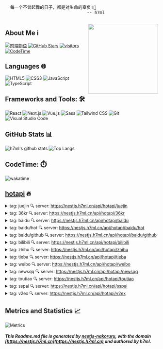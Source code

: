 
  <pre>
  每一个不曾起舞的日子，都是对生命的辜负!💃
                                -- h7ml
  </pre>
  
  <img align='right' src="https://nakoruru.h7ml.cn/proxy/www.h7ml.cn/logo.png" width="230">
  
  ## About Me ℹ️
  
  [![前端物语](https://nakoruru.h7ml.cn/proxy/img.shields.io/badge/前端物语-4ABF8A?logo=Bloglovin&logoColor=fff)](https://www.h7ml.cn?q=github)
  [![GitHub Stars](https://nakoruru.h7ml.cn/proxy/img.shields.io/github/stars/h7ml?color=2da44e&label=GitHub%20Stars&logo=Github)](https://github.com/h7ml)
  [![visitors](https://nakoruru.h7ml.cn/proxy/visitor-badge.laobi.icu/badge?page_id=h7ml.h7ml)](https://github.com/h7ml)
  [![CodeTime](https://nakoruru.h7ml.cn/proxy/img.shields.io/endpoint?style=social&url=https%3A%2F%2Fapi.codetime.dev%2Fshield%3Fid%3D3645%26project%3D%26in%3D0)](https://codetime.dev/zh-CN)
  
  ## Languages 🌐
  
  ![HTML5](https://nakoruru.h7ml.cn/proxy/img.shields.io/badge/HTML5-E34F26?logo=HTML5&logoColor=fff)
  ![CSS3](https://nakoruru.h7ml.cn/proxy/img.shields.io/badge/CSS3-1572B6?logo=CSS3&logoColor=fff)
  ![JavaScript](https://nakoruru.h7ml.cn/proxy/img.shields.io/badge/JavaScript-F7DF1E?logo=JavaScript&logoColor=333)
  ![TypeScript](https://nakoruru.h7ml.cn/proxy/img.shields.io/badge/TypeScript-3178C6?logo=TypeScript&logoColor=fff)
  
  ## Frameworks and Tools: 🛠️
  
  ![React](https://nakoruru.h7ml.cn/proxy/img.shields.io/badge/React-61DAFB?logo=React&logoColor=333)
  ![Next.js](https://nakoruru.h7ml.cn/proxy/img.shields.io/badge/Next.js-000000?logo=Next.js&logoColor=fff)
  ![Vue.js](https://nakoruru.h7ml.cn/proxy/img.shields.io/badge/Vue.js-4FC08D?logo=Vue.js&logoColor=fff)
  ![Sass](https://nakoruru.h7ml.cn/proxy/img.shields.io/badge/Sass-CC6699?logo=Sass&logoColor=fff)
  ![Tailwind CSS](https://nakoruru.h7ml.cn/proxy/img.shields.io/badge/Tailwind%20CSS-06B6D4?logo=TailwindCSS&logoColor=fff)
  ![Git](https://nakoruru.h7ml.cn/proxy/img.shields.io/badge/Git-F05032?logo=Git&logoColor=fff)
  ![Visual Studio Code](https://nakoruru.h7ml.cn/proxy/img.shields.io/badge/VS%20CODE-007ACC?logo=VisualStudioCode&logoColor=fff)
  
  ## GitHub Stats 📊
  
  ![h7ml's github stats](https://nakoruru.h7ml.cn/proxy/github-readme-stats.vercel.app/api?username=h7ml&show_icons=true&hide_title=true&count_private=true)
  ![Top Langs](https://nakoruru.h7ml.cn/proxy/github-readme-stats.vercel.app/api/top-langs/?username=h7ml&layout=compact)
  
  ## CodeTime: ⏱️

  <img align='center' alt="wakatime" title="wakatime" src="https://nakoruru.h7ml.cn/proxy/wakatime.com/share/@78c90c00-b60a-4b53-aca3-cdaada528717/e2a927a0-e579-4e6e-98cb-d769bbc3de2c.png">
  

## [hotapi](https://nestjs.h7ml.cn/#/hotapi?q=github) 🔥

<details>
<summary> tag: juejin 🔍 server: <a href="https://nestjs.h7ml.cn/api/hotapi/juejin?q=github" target="_blank">https://nestjs.h7ml.cn/api/hotapi/juejin</a>
    </summary>

 1 [为什么React一年不发新版了？](https://juejin.cn/post/7254171813117820985)

 2 [经过半年的努力，终于成为了谷歌开发者专家（GDE）](https://juejin.cn/post/7254488391026147387)

 3 [讲讲我做低代码平台这一年](https://juejin.cn/post/7254104833514618917)

 4 [程序员更需要钝感力](https://juejin.cn/post/7253788247065788477)

 5 [踩了定时线程池的坑，导致公司损失几千万，血的教训](https://juejin.cn/post/7254096495183953957)

 6 [使用黑科技实现前端按钮权限控制，太优雅了。——从零开始搭建一个高颜值后台管理系统全栈框架(九)](https://juejin.cn/post/7254123931246772280)

 7 [今天这个 Antd 咱们是非换不可吗？](https://juejin.cn/post/7254559214588543034)

 8 [使用Nodejs和Langchain开发大模型](https://juejin.cn/post/7252605744255615035)

 9 [聊一聊Java中的Stream流 | 京东物流技术团队](https://juejin.cn/post/7253809748318847035)

 10 [我用 Laf 给女博士写了个 ChatGPT，如今她跟我已经领完证了](https://juejin.cn/post/7254735243042275383)

 11 [Storybook 7 来了：迄今为止最大的更新](https://juejin.cn/post/7253841547165696061)

 12 [作为一名前端给自己做一个算命转盘不过分吧](https://juejin.cn/post/7254014646779428922)

 13 [🐻🐻🐻我只想使用will-change，又有什么错？](https://juejin.cn/post/7254397517968867365)

 14 [👀SSO单点登录 知多少](https://juejin.cn/post/7254027262885855291)

 15 [案例分享 | 记一行MD5引发的超时问题](https://juejin.cn/post/7210539669204647997)

 16 [一个好用的轮子 turn.js 实现仿真翻书的效果](https://juejin.cn/post/7254443448564006967)

 17 [聊聊图像识别的小原理，动手实现自己的图像分类](https://juejin.cn/post/7254458065311334458)

 18 [你写个todo-list要多久？预告：百度某部门日常实习面试即将要考todo-list](https://juejin.cn/post/7254066710370025532)

 19 [作为 Node 程序员，如何收发邮件更显专业？](https://juejin.cn/post/7254097346761703481)

 20 [🥹真的绝了，通过注释来埋点好简单！！](https://juejin.cn/post/7253744712409088057)

 21 [移动端APP组件化架构实践 | 京东云技术团队](https://juejin.cn/post/7254200330492870711)

 22 [消息队列黄金三剑客：RabbitMQ、RocketMQ和Kafka全面对决，谁是最佳选择？](https://juejin.cn/post/7253750281963814973)

 23 [OpenTiny 前端组件库正式开源啦！面向未来，为开发者而生](https://juejin.cn/post/7254020450160934973)

 24 [前端框架Svelte放弃TS，如何使用纯JS实现类型检查？](https://juejin.cn/post/7254147431890108474)

 25 [ChatGPT让人人都是数据分析师: 如何使用Code Interpreter](https://juejin.cn/post/7254005872150085690)

 26 [我开源了团队内部基于SpringBoot Web快速开发的API脚手架stater](https://juejin.cn/post/7254384256280363068)

 27 [Leetcode 24. 两两交换链表中的节点](https://juejin.cn/post/7252909472247496741)

 28 [上周前端发生哪些新鲜事儿？](https://juejin.cn/post/7254123931247378488)

 29 [FlutterUnit 周边 | 深入分析 iOS 手势回退问题](https://juejin.cn/post/7253764065305428028)

 30 [如何构建高效、可观的系统「GitHub 热点速览」](https://juejin.cn/post/7253736317934682169)

 31 [一个提高go开发效率的秘密武器，一天开发完成一个极简版社区后端服务](https://juejin.cn/post/7254123931246788664)

 32 [2023年LLM如何入门？请看这篇综述！丨论文解读](https://juejin.cn/post/7253476306008031287)

 33 [CV大模型系列之：全面解读VIT，它到底给植树人挖了多少坑](https://juejin.cn/post/7254341178258489404)

 34 [为什么还技术债的人总是我?](https://juejin.cn/post/7254811936288948283)

 35 [Android 当你需要读一个 47M 的 json.gz 文件](https://juejin.cn/post/7253744712409071673)

 36 [时序图 mscgenjs](https://juejin.cn/post/7254450297468010552)

 37 [Git撤销已合并提交的多种姿势](https://juejin.cn/post/7254401320425013306)

 38 [耗时一晚上，我梳理出了 2023 年微服务技术架构必会知识点！](https://juejin.cn/post/7254335110009471013)

 39 [Android - 统一依赖管理 （最新版：version Catalogs）](https://juejin.cn/post/7253984472939724859)

 40 [搭建适用于公司内部的脚手架](https://juejin.cn/post/7254176076082249785)

 41 [前端编程之道5：如何提升代码扩展性](https://juejin.cn/post/7254397165572800570)

 42 [万字SpringBoot学习笔记｜菜鸟版](https://juejin.cn/post/7254384256280035388)

 43 [前端速递:javascript新特性||= ,&&= , ??=](https://juejin.cn/post/7254123931246690360)

 44 [大模型分布式训练并行技术（二）-数据并行](https://juejin.cn/post/7254001262646738981)

 45 [IDEA 常用配置指南](https://juejin.cn/post/7253743476390740005)

 46 [一文掌握 eslint，再也不怕项目报错](https://juejin.cn/post/7254476003065020473)
</details>


<details>
<summary> tag: 36kr 🔍 server: <a href="https://nestjs.h7ml.cn/api/hotapi/36kr?q=github" target="_blank">https://nestjs.h7ml.cn/api/hotapi/36kr</a>
    </summary>

 1 [8点1氪丨山东航空三年亏损110亿元；优衣库门店回应大学生发文吐槽；Apple Store官方在线商店在微信小程序上线](https://www.36kr.com/p/2340436166942341)

 2 [这届年轻人，不再惯着“水果刺客”](https://www.36kr.com/p/2340410237224580)

 3 [36氪独家丨蔚来推迟自制电池量产，放缓设备采购](https://www.36kr.com/p/2339744240279168)

 4 [ChatGPT最强竞品重磅升级，免费可用，第一手实测在此，网友：有个性](https://www.36kr.com/p/2340697484648069)

 5 [扎克伯格只想要推特的钱：马斯克狂怒爆粗口](https://www.36kr.com/p/2340494701153798)

 6 [现在的年轻人，为何不爱坐公交](https://www.36kr.com/p/2339872782716425)

 7 [微信门店快送新增12城，一年内不收平台佣金](https://www.36kr.com/p/2341064425561728)

 8 [搞ChatGPT被抓了](https://www.36kr.com/p/2339791338643080)

 9 [GPT-4最大竞争对手Claude 2震撼发布，一次10万token免费用，代码、数学、推理史诗级提升](https://www.36kr.com/p/2340699614678533)

 10 [人均超2300元，只活了不到一年，“上海川菜天花板”宣布停业](https://www.36kr.com/p/2339762016554499)

 11 [“普通人”想用AI赚钱，还有机会吗？](https://www.36kr.com/p/2340493635735044)

 12 [Keep正式登陆港交所：市值155亿港元，中国健身市场的潜能仍颇为可观](https://www.36kr.com/p/2340554969828872)

 13 [富士康印度半导体厂夭折，会连累苹果代工吗？](https://www.36kr.com/p/2340948288605958)

 14 [财富自由的「7天」创始人为什么重出江湖？｜36氪专访](https://www.36kr.com/p/2340457806339716)

 15 [再让AI大厂这么“偷”下去，咱可能就看不到免费的网站了](https://www.36kr.com/p/2340370758360709)

 16 [小鹏高管质疑理想周销量榜：小鹏汽车数据是假的，无需每周公布销量炒作](https://www.36kr.com/p/2340953786146439)

 17 [失眠的北京白领，在凌晨3点的鬼市游荡](https://www.36kr.com/p/2339808005791365)

 18 [57岁北漂女工，在3㎡管道间里画画：这里安放我的灵魂](https://www.36kr.com/p/2340422420422276)

 19 [悄悄「偷」用户上行宽带，视频巨头降本增效手段太过火](https://www.36kr.com/p/2341093361485440)

 20 [前远景能源高管再度下场创业，「中宏科创」储能系统战略储备订单超2.2GWh | 数字能源 TECH 36](https://www.36kr.com/p/2340411219615361)

 21 [号称“取代苹果”的Nothing，发了款极客范的新机](https://www.36kr.com/p/2341081462162819)

 22 [特斯拉新款国产Model 3「现身」，配置全面优化，7月底就来…不到20万搞定](https://www.36kr.com/p/2340856451517960)

 23 [AI让我失业两次](https://www.36kr.com/p/2341174409957129)

 24 [Transformer八子谷歌一个也没留住，最后一名作者已宣布离职创业](https://www.36kr.com/p/2340887306706567)

 25 [不再迷恋北上广，毕业生偏爱东莞小镇制造业](https://www.36kr.com/p/2339914435055110)

 26 [820亿重庆首富，被股民怼了](https://www.36kr.com/p/2339767074348680)

 27 [36氪晚报丨盒马宝鲜水产预制菜正式上线；报道称华为今年或将重返5G手机市场；吉咖智能增资至6.6亿](https://www.36kr.com/p/2340997413183110)

 28 [月入过万？揭秘网约车的真相](https://www.36kr.com/p/2340669284896260)

 29 [把9.9打在门头上，将咖啡卖到悬崖边，独立店开始“反卷”了？](https://www.36kr.com/p/2340450300010117)

 30 [苹果前首席设计官最新作品来了，一款 43 万的硬件产品](https://www.36kr.com/p/2341071737720580)

 31 [20年攒一个亿，这抠门大法太猛了](https://www.36kr.com/p/2339875216318082)

 32 [5天狂偷1亿用户，这款App给了马斯克一记上勾拳](https://www.36kr.com/p/2340378005069449)

 33 [找不到工作，简历怎么改？](https://www.36kr.com/p/2340726789168768)

 34 [AI总龙头倒下了](https://www.36kr.com/p/2341100935847554)

 35 [最前线｜Keep正式挂牌港交所，开盘市值达159亿港元](https://www.36kr.com/p/2340544331369987)

 36 [大学生吐槽优衣库“时薪16还得干保洁”，怎么被社畜骂矫情？](https://www.36kr.com/p/2340712444075650)

 37 [滴滴的焦虑](https://www.36kr.com/p/2339908990275072)

 38 [从清北到双非，名校生决定逆向读研](https://www.36kr.com/p/2340885469761033)

 39 [扎克伯格如何仅用5天从马斯克手里夺走1亿用户？](https://www.36kr.com/p/2340642659566982)

 40 [为什么安徽最近越来越能留人了](https://www.36kr.com/p/2340693618118149)

 41 [成本1.6售价25，敷尔佳的暴利生意经](https://www.36kr.com/p/2340671681547781)

 42 [英特尔的“Mac mini”，没了](https://www.36kr.com/p/2341120302761352)

 43 [运动科技第一股，来了](https://www.36kr.com/p/2340554791935624)

 44 [51岁的退休阿姨，在四线城市逐梦互联网](https://www.36kr.com/p/2340397620841986)

 45 [亚马逊陷入「中国式内卷」：TikTok、SHEIN、Temu 兵临城下](https://www.36kr.com/p/2341018041704069)

 46 [掌握这项技能的人，最值钱](https://www.36kr.com/p/2340838950821506)

 47 [这届年轻人，正在爱上黑咖啡](https://www.36kr.com/p/2340177570760322)

 48 [电池赛道，比亚迪后来居上？](https://www.36kr.com/p/2340430168556933)

 49 [《八角笼中》王宝强点映立功，草根代言逆袭暑期档“第二黑马”？](https://www.36kr.com/p/2339882014465673)

 50 [工作5年，感觉被公司“雪藏”了怎么办？](https://www.36kr.com/p/2340721405857288)
</details>


<details>
<summary> tag: baidu 🔍 server: <a href="https://nestjs.h7ml.cn/api/hotapi/baidu?q=github" target="_blank">https://nestjs.h7ml.cn/api/hotapi/baidu</a>
    </summary>

 1 [上海市人大常委会主任董云虎被查](https://www.baidu.com/s?wd=%E4%B8%8A%E6%B5%B7%E5%B8%82%E4%BA%BA%E5%A4%A7%E5%B8%B8%E5%A7%94%E4%BC%9A%E4%B8%BB%E4%BB%BB%E8%91%A3%E4%BA%91%E8%99%8E%E8%A2%AB%E6%9F%A5)

 2 [游客爬华山云梯踩空 跌落后被人接住](https://www.baidu.com/s?wd=%E6%B8%B8%E5%AE%A2%E7%88%AC%E5%8D%8E%E5%B1%B1%E4%BA%91%E6%A2%AF%E8%B8%A9%E7%A9%BA%20%E8%B7%8C%E8%90%BD%E5%90%8E%E8%A2%AB%E4%BA%BA%E6%8E%A5%E4%BD%8F)

 3 [多地细化举措护航暑期安全见闻](https://www.baidu.com/s?wd=%E5%A4%9A%E5%9C%B0%E7%BB%86%E5%8C%96%E4%B8%BE%E6%8E%AA%E6%8A%A4%E8%88%AA%E6%9A%91%E6%9C%9F%E5%AE%89%E5%85%A8%E8%A7%81%E9%97%BB)

 4 [三胎爸爸用妻儿生日组号中7710万](https://www.baidu.com/s?wd=%E4%B8%89%E8%83%8E%E7%88%B8%E7%88%B8%E7%94%A8%E5%A6%BB%E5%84%BF%E7%94%9F%E6%97%A5%E7%BB%84%E5%8F%B7%E4%B8%AD7710%E4%B8%87)

 5 [游客穿比基尼帮巴厘岛农民种庄稼](https://www.baidu.com/s?wd=%E6%B8%B8%E5%AE%A2%E7%A9%BF%E6%AF%94%E5%9F%BA%E5%B0%BC%E5%B8%AE%E5%B7%B4%E5%8E%98%E5%B2%9B%E5%86%9C%E6%B0%91%E7%A7%8D%E5%BA%84%E7%A8%BC)

 6 [魏大勋是JYP第一个中国演员](https://www.baidu.com/s?wd=%E9%AD%8F%E5%A4%A7%E5%8B%8B%E6%98%AFJYP%E7%AC%AC%E4%B8%80%E4%B8%AA%E4%B8%AD%E5%9B%BD%E6%BC%94%E5%91%98)

 7 [小区惊现40厘米陆龟散步](https://www.baidu.com/s?wd=%E5%B0%8F%E5%8C%BA%E6%83%8A%E7%8E%B040%E5%8E%98%E7%B1%B3%E9%99%86%E9%BE%9F%E6%95%A3%E6%AD%A5)

 8 [美富豪换血返老还童失败](https://www.baidu.com/s?wd=%E7%BE%8E%E5%AF%8C%E8%B1%AA%E6%8D%A2%E8%A1%80%E8%BF%94%E8%80%81%E8%BF%98%E7%AB%A5%E5%A4%B1%E8%B4%A5)

 9 [男子在自家挖出700枚200年前硬币](https://www.baidu.com/s?wd=%E7%94%B7%E5%AD%90%E5%9C%A8%E8%87%AA%E5%AE%B6%E6%8C%96%E5%87%BA700%E6%9E%9A200%E5%B9%B4%E5%89%8D%E7%A1%AC%E5%B8%81)

 10 [东北虎“完达山一号”再次出现了](https://www.baidu.com/s?wd=%E4%B8%9C%E5%8C%97%E8%99%8E%E2%80%9C%E5%AE%8C%E8%BE%BE%E5%B1%B1%E4%B8%80%E5%8F%B7%E2%80%9D%E5%86%8D%E6%AC%A1%E5%87%BA%E7%8E%B0%E4%BA%86)

 11 [男子民政局大厅内疯狂殴打妻子](https://www.baidu.com/s?wd=%E7%94%B7%E5%AD%90%E6%B0%91%E6%94%BF%E5%B1%80%E5%A4%A7%E5%8E%85%E5%86%85%E7%96%AF%E7%8B%82%E6%AE%B4%E6%89%93%E5%A6%BB%E5%AD%90)

 12 [武汉牌照宝马停哈尔滨某商场三年](https://www.baidu.com/s?wd=%E6%AD%A6%E6%B1%89%E7%89%8C%E7%85%A7%E5%AE%9D%E9%A9%AC%E5%81%9C%E5%93%88%E5%B0%94%E6%BB%A8%E6%9F%90%E5%95%86%E5%9C%BA%E4%B8%89%E5%B9%B4)

 13 [涉案70亿 网络赌博帝国被摧毁](https://www.baidu.com/s?wd=%E6%B6%89%E6%A1%8870%E4%BA%BF%20%E7%BD%91%E7%BB%9C%E8%B5%8C%E5%8D%9A%E5%B8%9D%E5%9B%BD%E8%A2%AB%E6%91%A7%E6%AF%81)

 14 [“榜一大哥”诈骗女主播12万](https://www.baidu.com/s?wd=%E2%80%9C%E6%A6%9C%E4%B8%80%E5%A4%A7%E5%93%A5%E2%80%9D%E8%AF%88%E9%AA%97%E5%A5%B3%E4%B8%BB%E6%92%AD12%E4%B8%87)

 15 [富士康败走印度 究竟“谁坑了谁”](https://www.baidu.com/s?wd=%E5%AF%8C%E5%A3%AB%E5%BA%B7%E8%B4%A5%E8%B5%B0%E5%8D%B0%E5%BA%A6%20%E7%A9%B6%E7%AB%9F%E2%80%9C%E8%B0%81%E5%9D%91%E4%BA%86%E8%B0%81%E2%80%9D)

 16 [学生逆袭被录取老师狂奔报喜](https://www.baidu.com/s?wd=%E5%AD%A6%E7%94%9F%E9%80%86%E8%A2%AD%E8%A2%AB%E5%BD%95%E5%8F%96%E8%80%81%E5%B8%88%E7%8B%82%E5%A5%94%E6%8A%A5%E5%96%9C)

 17 [大额存单被疯抢 有银行称几乎秒光](https://www.baidu.com/s?wd=%E5%A4%A7%E9%A2%9D%E5%AD%98%E5%8D%95%E8%A2%AB%E7%96%AF%E6%8A%A2%20%E6%9C%89%E9%93%B6%E8%A1%8C%E7%A7%B0%E5%87%A0%E4%B9%8E%E7%A7%92%E5%85%89)

 18 [郑州暴雨 一轿车飞下高架桥](https://www.baidu.com/s?wd=%E9%83%91%E5%B7%9E%E6%9A%B4%E9%9B%A8%20%E4%B8%80%E8%BD%BF%E8%BD%A6%E9%A3%9E%E4%B8%8B%E9%AB%98%E6%9E%B6%E6%A1%A5)

 19 [刘涛生日连发30张照片](https://www.baidu.com/s?wd=%E5%88%98%E6%B6%9B%E7%94%9F%E6%97%A5%E8%BF%9E%E5%8F%9130%E5%BC%A0%E7%85%A7%E7%89%87)

 20 [一头牛放的屁可供汽车开一天](https://www.baidu.com/s?wd=%E4%B8%80%E5%A4%B4%E7%89%9B%E6%94%BE%E7%9A%84%E5%B1%81%E5%8F%AF%E4%BE%9B%E6%B1%BD%E8%BD%A6%E5%BC%80%E4%B8%80%E5%A4%A9)

 21 [12306回应女子坐火车被上铺男子凝视](https://www.baidu.com/s?wd=12306%E5%9B%9E%E5%BA%94%E5%A5%B3%E5%AD%90%E5%9D%90%E7%81%AB%E8%BD%A6%E8%A2%AB%E4%B8%8A%E9%93%BA%E7%94%B7%E5%AD%90%E5%87%9D%E8%A7%86)

 22 [3岁女童母亲：没开通捐款 准备报警](https://www.baidu.com/s?wd=3%E5%B2%81%E5%A5%B3%E7%AB%A5%E6%AF%8D%E4%BA%B2%EF%BC%9A%E6%B2%A1%E5%BC%80%E9%80%9A%E6%8D%90%E6%AC%BE%20%E5%87%86%E5%A4%87%E6%8A%A5%E8%AD%A6)

 23 [张远说真爱都没什么好下场](https://www.baidu.com/s?wd=%E5%BC%A0%E8%BF%9C%E8%AF%B4%E7%9C%9F%E7%88%B1%E9%83%BD%E6%B2%A1%E4%BB%80%E4%B9%88%E5%A5%BD%E4%B8%8B%E5%9C%BA)

 24 [骑手捂住宝宝耳朵进KTV送餐](https://www.baidu.com/s?wd=%E9%AA%91%E6%89%8B%E6%8D%82%E4%BD%8F%E5%AE%9D%E5%AE%9D%E8%80%B3%E6%9C%B5%E8%BF%9BKTV%E9%80%81%E9%A4%90)

 25 [哈妮克孜被蚊子咬成香肠嘴](https://www.baidu.com/s?wd=%E5%93%88%E5%A6%AE%E5%85%8B%E5%AD%9C%E8%A2%AB%E8%9A%8A%E5%AD%90%E5%92%AC%E6%88%90%E9%A6%99%E8%82%A0%E5%98%B4)

 26 [韩国综艺人李智秀去世](https://www.baidu.com/s?wd=%E9%9F%A9%E5%9B%BD%E7%BB%BC%E8%89%BA%E4%BA%BA%E6%9D%8E%E6%99%BA%E7%A7%80%E5%8E%BB%E4%B8%96)

 27 [太爷1张奖状奖1千重孙女拿出29张](https://www.baidu.com/s?wd=%E5%A4%AA%E7%88%B71%E5%BC%A0%E5%A5%96%E7%8A%B6%E5%A5%961%E5%8D%83%E9%87%8D%E5%AD%99%E5%A5%B3%E6%8B%BF%E5%87%BA29%E5%BC%A0)

 28 [中国人为什么喜欢昆德拉？](https://www.baidu.com/s?wd=%E4%B8%AD%E5%9B%BD%E4%BA%BA%E4%B8%BA%E4%BB%80%E4%B9%88%E5%96%9C%E6%AC%A2%E6%98%86%E5%BE%B7%E6%8B%89%EF%BC%9F)

 29 [微信称不会显示已读](https://www.baidu.com/s?wd=%E5%BE%AE%E4%BF%A1%E7%A7%B0%E4%B8%8D%E4%BC%9A%E6%98%BE%E7%A4%BA%E5%B7%B2%E8%AF%BB)

 30 [成都两男子救溺水女子后失联](https://www.baidu.com/s?wd=%E6%88%90%E9%83%BD%E4%B8%A4%E7%94%B7%E5%AD%90%E6%95%91%E6%BA%BA%E6%B0%B4%E5%A5%B3%E5%AD%90%E5%90%8E%E5%A4%B1%E8%81%94)
</details>


<details>
<summary> tag: baidu/hot 🔍 server: <a href="https://nestjs.h7ml.cn/api/hotapi/baidu/hot?q=github" target="_blank">https://nestjs.h7ml.cn/api/hotapi/baidu/hot</a>
    </summary>

 1 [听说最近AI应用爆了？！来AI Studio玩转大模型应用](https://www.paddlepaddle.org.cn/support/news?action=detail&id=3397)

 2 [3D AI生成出新玩法了：无需数小时，只要45秒，单张图片即可生成 3D模型](https://www.jiqizhixin.com/articles/2023-07-12-6)

 3 [性价比超H100，英特尔发布中国版Gaudi2 AI加速卡](https://www.jiqizhixin.com/articles/2023-07-12-5)

 4 [Keras 3.0预览版迎来重大更新：适用于TensorFlow、JAX和PyTorch](https://www.jiqizhixin.com/articles/2023-07-12-4)

 5 [ChatGPT最强竞品Claude2来了：代码、GRE成绩超越GPT-4，免费可用](https://www.jiqizhixin.com/articles/2023-07-12-3)

 6 [凌志软件加入飞桨技术伙伴计划，共同探索“AI+金融”应用场景落地](https://www.paddlepaddle.org.cn/support/news?action=detail&id=3396)

 7 [彻底开源，免费商用，上海AI实验室把大模型门槛打下来](https://www.jiqizhixin.com/articles/2023-07-12-2)

 8 [ACM 发布生成式人工智能开发原则](https://www.oschina.net/news/249101/acm-principles-for-generative-ai-development)

 9 [dbVisitor 5.3.3 发布，本次亮点 facker 造数据工具、支持国产达梦数据库](https://www.oschina.net/news/249100/dbvisitor-5-3-3-released)

 10 [PrimiHub 1.6.8 发布，企业级开源隐私计算平台](https://www.oschina.net/news/249093/primihub-1-6-7-released)
</details>


<details>
<summary> tag: baidu/github 🔍 server: <a href="https://nestjs.h7ml.cn/api/hotapi/baidu/github?q=github" target="_blank">https://nestjs.h7ml.cn/api/hotapi/baidu/github</a>
    </summary>

 1 [ChaoningZhang/MobileSAM](https://github.com/ChaoningZhang/MobileSAM)

 2 [tinygrad/tinygrad](https://github.com/tinygrad/tinygrad)

 3 [THUDM/ChatGLM2-6B](https://github.com/THUDM/ChatGLM2-6B)

 4 [chat2db/Chat2DB](https://github.com/chat2db/Chat2DB)

 5 [w-okada/voice-changer](https://github.com/w-okada/voice-changer)

 6 [XingangPan/DragGAN](https://github.com/XingangPan/DragGAN)

 7 [hiyouga/ChatGLM-Efficient-Tuning](https://github.com/hiyouga/ChatGLM-Efficient-Tuning)

 8 [xitanggg/open-resume](https://github.com/xitanggg/open-resume)

 9 [ramonvc/freegpt-webui](https://github.com/ramonvc/freegpt-webui)

 10 [fuqiuluo/unidbg-fetch-qsign](https://github.com/fuqiuluo/unidbg-fetch-qsign)

 11 [SizheAn/PanoHead](https://github.com/SizheAn/PanoHead)

 12 [vercel/platforms](https://github.com/vercel/platforms)

 13 [embedchain/embedchain](https://github.com/embedchain/embedchain)

 14 [PowerShell/PowerShell](https://github.com/PowerShell/PowerShell)

 15 [homanp/superagent](https://github.com/homanp/superagent)

 16 [Docile-Alligator/Infinity-For-Reddit](https://github.com/Docile-Alligator/Infinity-For-Reddit)

 17 [toeverything/AFFiNE](https://github.com/toeverything/AFFiNE)

 18 [expo/expo](https://github.com/expo/expo)
</details>


<details>
<summary> tag: bilibili 🔍 server: <a href="https://nestjs.h7ml.cn/api/hotapi/bilibili?q=github" target="_blank">https://nestjs.h7ml.cn/api/hotapi/bilibili</a>
    </summary>

 1 [国赛是不一样啊，大阵仗…](https://b23.tv/BV1eV411T76T)

 2 [像国漫角色那样说话](https://b23.tv/BV1As4y1r7Xf)

 3 [终於等到他们了!!!EXO 回归 14首热曲串烧 Killing Voice!!](https://b23.tv/BV1Uk4y1P7p5)

 4 [【原神】剧情短片-「反抗之舞」](https://b23.tv/BV1BM4y1j7z1)

 5 [【阿朵X若把你】空灵转音神木林间荡漾，阿朵新民族唱法演绎自然神秘之美](https://b23.tv/BV1Hg4y1w75g)

 6 [我推的牢子](https://b23.tv/BV1k94y1q7Ak)

 7 [这是一场属于鬼畜的狂欢！](https://b23.tv/BV1eW4y1f7yC)

 8 [意大利老爸第一次来中国，带他吃菠萝披萨，差点被打！](https://b23.tv/BV1Kz4y1J7EC)

 9 [希望别人给你带来的伤害，不会成为你一生的阴霾，你的身边总会有光明将其驱赶，因为爱永远都在。](https://b23.tv/BV1Xu411j7Yp)

 10 [EXO《Cream Soda》MV](https://b23.tv/BV1fN411m7Rg)

 11 [如何丧得很愉快](https://b23.tv/BV1eP411C7zu)

 12 [【罗翔】村民修桥收费被判处寻衅滋事，这件事应该如何看？](https://b23.tv/BV1KX4y1e7cP)

 13 [你币没了！世界冠军魔术师vs高速摄影机，竟然打平了？](https://b23.tv/BV1BV411T7De)

 14 [【12306】如何优雅地完成一次火车出行](https://b23.tv/BV1sN411m71t)

 15 [遇见这位大爷后，我有点相信赵子龙7进7出的故事了](https://b23.tv/BV1xV411T7SS)

 16 [你好，可以去你家给你做饭吗？](https://b23.tv/BV1rX4y1e781)

 17 [他说要建设祖国的西北，你可以选择摆烂，但请不要给一腔热血的人泼冷水。](https://b23.tv/BV1iW4y1o73v)

 18 [凯亚和可莉的新衣服！](https://b23.tv/BV1EF41197f8)

 19 [你把屈原包里面了？](https://b23.tv/BV1s94y1B76e)

 20 [哪有男人不会做饭啊！（牙签牛肉）](https://b23.tv/BV1PX4y1e7FY)

 21 [《优雅永不过时》](https://b23.tv/BV1hh4y177zq)

 22 [#比心挑战](https://b23.tv/BV1Uk4y1P7C1)

 23 [太酷炫！无人机操作手，申请出战！](https://b23.tv/BV1mV4y187uV)

 24 [《明日方舟》集成战略「探索者的银凇止境」宣传PV · 玩法介绍](https://b23.tv/BV1Qh4y1Z7jV)

 25 [巴黎防盗小经历？](https://b23.tv/BV18F411977R)

 26 [“那天，他盛情地宴请了年少的自己”](https://b23.tv/BV1cx4y1o7p6)

 27 [《柯南》离谱！男人为了给美女下毒，自己先喝了一口，而且还没死！](https://b23.tv/BV1b8411D7RL)

 28 [他们不是超人，却是我们的超级英雄，向消防员致敬](https://b23.tv/BV1hX4y1e7Td)

 29 [本来想记录一下吃梦中情瓜的过程 没想到记录到了手残瞬间 哭死](https://b23.tv/BV1dX4y1H7Kn)

 30 [我打一盘王者花了2万块是什么体验！6国标2金标混战，公孙离是导演！请了10个职业选手当演员！！](https://b23.tv/BV16V411T7T3)

 31 [为什么全世界电力系统都说中文？](https://b23.tv/BV16g4y1w74i)

 32 [奥特曼之日，回归一期！](https://b23.tv/BV1nM4y1x76q)

 33 [好火的酱蟹 韩国人好爱吃生肉](https://b23.tv/BV1cx4y1o7Ej)

 34 [《 天 价 水 果 》第六期](https://b23.tv/BV1Yj411Z78w)

 35 [富二代粘粘终究被现实打败](https://b23.tv/BV1CP411C7tg)

 36 [东 汉 工 业 革 命](https://b23.tv/BV1TX4y1e72J)

 37 [我把海绵宝宝家洗了个底朝天，太舒爽了！](https://b23.tv/BV1FX4y1v77p)

 38 [英国艺术家Chris Wood通过棱镜之光从二向色玻璃获得灵感，运用折射原理进行光雕塑创作，使光影与色彩完美重合搭配美轮美奂！](https://b23.tv/BV1xW4y1o77k)

 39 [“WOW，饭太稀，BABY”](https://b23.tv/BV1Xz4y1E7so)

 40 [猫德学院大战狮子猫家族之断其左臂黄狸花斩其右臂了几个爪](https://b23.tv/BV1LM4y1x7XT)

 41 [【暗区突围周年版本PV】北山袭击：两大首领北山对决！](https://b23.tv/BV11g4y1w7AN)

 42 [天灯伴月明 长风传心意 念念都不忘 岁岁皆平安](https://b23.tv/BV1zj411Z7kN)

 43 [【动物配音】别跑了快停一下啊啊啊啊啊啊啊啊啊](https://b23.tv/BV12s4y167Ph)

 44 [“ 我 只 要 我 的 蝴 蝶 ”](https://b23.tv/BV1JF41197a5)

 45 [全球高温连破纪录！蒸笼、烤肉，你选哪一个？](https://b23.tv/BV1fV411K71R)

 46 [论良心果农我目前只服许昌，这么努力的商贩我一定全力以赴帮！](https://b23.tv/BV1EX4y1e7Sd)

 47 [【WLOP】“我走过万水千山，邂逅了无数美丽与丑陋的灵魂，只为寻找一个留在这个世界上的理由。”【动态壁纸】](https://b23.tv/BV1Aj411Z7N9)

 48 [决战垓下|| 霸王与兵仙的巅峰对决，力拔山兮气盖世的时代终章](https://b23.tv/BV1Tj411Z7Ts)

 49 [放松一下吧](https://b23.tv/BV1oa4y1F7Yf)

 50 [下次我不穿拖鞋来了，看她怎么办](https://b23.tv/BV1uk4y1N7xX)

 51 [这个世界是被设计好的，我们只是其中的一枚棋子，电影《楚门的世界》](https://b23.tv/BV1xa4y1F7UR)

 52 [二次元的世界 VS 三次元的世界](https://b23.tv/BV1bz4y1J797)

 53 [【硬核】中学生自制液体火箭发动机热试车成功！](https://b23.tv/BV1NX4y1v7Q5)

 54 [玉麒麟包场蹦极！经费爆炸，茄子的结局竟然是...](https://b23.tv/BV1tF411R7LH)

 55 [抓一只国漫的蓝发猫娘！她的尾巴还会摇诶！是真的！](https://b23.tv/BV1Rs4y167M2)

 56 [男孩儿只用了5块钱、却买来了一辈子的友谊，这个故事太治愈励志了。](https://b23.tv/BV1DF411X7bT)

 57 [顶级恶魔人玩家，能从17人手中逃脱么？【乔尔的饥荒大乱斗】第一期可能也是最后一期](https://b23.tv/BV1bz4y1J7hN)

 58 [⚡鬼畜能不能回到十年前，我在佛前苦苦求了几千年⚡](https://b23.tv/BV1gz4y177YD)

 59 [原神☆FES 活动PV](https://b23.tv/BV1W8411D7J3)

 60 [连环整蛊！假装在丈母娘面前被女友一巴掌拍出鼻血…都急眼了！](https://b23.tv/BV12k4y1P7AA)

 61 [【TF家族】《九九八十一（one last time）》第一集：2023，13。](https://b23.tv/BV1j14y1d7M6)

 62 [【老番茄】史上最骚杀手(番外篇④)](https://b23.tv/BV17V411u7Li)

 63 [小伙骑行去欧洲，路途遥远要克服很多困难，找个破屋住都很开心](https://b23.tv/BV19j411o7BZ)

 64 [【EXO】EXO《Cream Soda》Dance Practice](https://b23.tv/BV11h4y1Z7GK)

 65 [“拦寇”小黑瓶！海南警方“高奢”普法好上头，网友：买不到，根本买不到](https://b23.tv/BV1Wj411Z7Bf)

 66 [墨子：草里四个小丑](https://b23.tv/BV1Qh4y1Z76j)

 67 [日本最便宜的挂壁烧鸟，一串只卖1.5元？！](https://b23.tv/BV1Ts4y1r7sj)

 68 [假如坐时光机采访圣贤王阳明～](https://b23.tv/BV1Xz4y1E7cF)

 69 [新同学](https://b23.tv/BV1L14y1d7T7)

 70 [超级大的大王具足虫来了，用秘制蒜蓉烤它，会翻车吗？](https://b23.tv/BV1gm4y1E78g)

 71 [不同段位的化妆师都是如何化妆的？你都遇到哪个段位的化妆师？](https://b23.tv/BV1G8411D7HV)

 72 [我的世界：非死即伤的四个凶险种子，安利给你的朋友玩！](https://b23.tv/BV1hh4y1E71v)

 73 [花上30元，你可以在这里做一次“艺术家” 。艺术并不是无价，是生活无价。](https://b23.tv/BV1Uk4y1K7nj)

 74 [粉丝突破一百万，我又在摆坝坝宴了](https://b23.tv/BV1dF411R7uZ)

 75 [谨防骗局](https://b23.tv/BV1jm4y1E7kp)

 76 [我一个已婚天天被追着送包包好有压力啊](https://b23.tv/BV15g4y1w7KA)

 77 [一口气看完『生化危机』全系列！6万字爽看12部的故事](https://b23.tv/BV1fg4y1c7Si)

 78 [见过椅子三杀吗？直播多年最离谱的意外事件！](https://b23.tv/BV1Jh4y1j7Bz)

 79 [“短短二十七秒，就能征服你手中的三连”](https://b23.tv/BV1dz4y1j76b)

 80 [收割四款世界级辣片挑战，直接一波带走](https://b23.tv/BV1Vs4y1r7KK)

 81 [华佗之死另有玄机？](https://b23.tv/BV1gN411U7WK)

 82 [【NMIXX】 "Party O'Clock" M/V](https://b23.tv/BV1HP411y7YV)

 83 [学会潜水用处很大啊](https://b23.tv/BV1s94y1B7Ap)

 84 [28年前影响了当今无数游戏 居然是抓美女回来吃！](https://b23.tv/BV1FX4y1p76L)

 85 [看完好轻松，应该是大脑萎缩了](https://b23.tv/BV1Tj411Z7id)

 86 [【三万字超硬核】精英是如何统治社会的？](https://b23.tv/BV15N411m7Cn)

 87 [教你如何花3000块买下02年的东南菱帅，再把它打造成了三菱EVO4代，全过程教学视频，收藏好， 跟着节奏你也可以亲手打造好一台车老车。](https://b23.tv/BV1Wa4y1F7JF)

 88 [奶茶联名就好像没有生殖隔离一样](https://b23.tv/BV1xh4y1Z7o7)

 89 [大错特错的白灼虾做法](https://b23.tv/BV1MP411y7o2)

 90 [我宁愿痛苦，也不要麻木！](https://b23.tv/BV1bj411Z7b1)

 91 [平衡最差的游戏！氪3w都得大败而归！这就是三国杀给我的自信！](https://b23.tv/BV1yk4y1P7Yo)

 92 [【水果猎人】这是什么果？第二弹！](https://b23.tv/BV19X4y1e779)

 93 [【阿斗】19年前被低估的魔幻大片！吸血鬼为繁衍后代，娶了3个美艳老婆，却诞下无数死婴！《范海辛》](https://b23.tv/BV1fF411R7NA)

 94 [三心女主（1）](https://b23.tv/BV1Mx4y1o7B2)

 95 [“付之一炬吧，我贱烂的生命”](https://b23.tv/BV1Sg4y1c7nN)

 96 [假如华妃死后魂穿叶澜依？？？！！](https://b23.tv/BV1vN411m7pt)

 97 [有了这个最“贵”安全帽，骑车也能做街上最靓的仔！](https://b23.tv/BV1YP411C7UZ)

 98 [很6的一个商家，祝你生意兴隆！](https://b23.tv/BV1tj411Z74U)

 99 [是 的，我 “整 容” 了](https://b23.tv/BV1d8411S7Jm)

 100 [一不小心又把猫当狗给遛了](https://b23.tv/BV1tu411j7GT)
</details>


<details>
<summary> tag: zhihu 🔍 server: <a href="https://nestjs.h7ml.cn/api/hotapi/zhihu?q=github" target="_blank">https://nestjs.h7ml.cn/api/hotapi/zhihu</a>
    </summary>

 1 [做个很小众的应用就可以月入数万，为什么多数程序员都不做个人开发？](https://www.zhihu.com/question/28523621)

 2 [前有国务卿布林肯、财长耶伦，后有克里，美国高官接二连三来华，释放了什么信号？](https://www.zhihu.com/question/611715613)

 3 [被诬告猥亵女童的蛋糕店主妻子发声，该事件具体情况如何？](https://www.zhihu.com/question/611687170)

 4 [有的肯德基是 24 小时服务，如果花 9 元买一杯时蔬汤，并在店里待一晚上，你觉得其会不会被赶出去？为什么？](https://www.zhihu.com/question/345615910)

 5 [山西一环卫工疑因被罚款 5 元杀害队长，公司称「罚款是正常情况」，后续进展如何？](https://www.zhihu.com/question/611701941)

 6 [飞盘之后，年轻人扎堆 Citywalk，有网友认为「顶着大太阳花钱遛弯儿没必要」，如何看待这项活动？](https://www.zhihu.com/question/611705071)

 7 [婴儿出生后多久可以睡整觉?](https://www.zhihu.com/question/609585734)

 8 [怎么使用 Python 实现对 CSV 文件数据的处理？](https://www.zhihu.com/question/595336041)

 9 [为什么老一辈人都觉得空调不能长时间吹？](https://www.zhihu.com/question/611736271)

 10 [多地博物馆为「讲解」立规矩，不允许社会人士开展讲解活动，这将会带来哪些影响？你如何看待这一举措？](https://www.zhihu.com/question/611700162)

 11 [近日多位大 V 呼吁「公共场所宽容幼童」，目前韩国许多商铺设立禁儿童区，公共场合对幼童包容度是否过低？](https://www.zhihu.com/question/610461559)

 12 [北约峰会公报渲染「中国核威胁」，外交部回应「倒打一耙，虚伪至极」，如何解读？](https://www.zhihu.com/question/611716888)

 13 [如何评价谢苗主演的电影《东北警察故事 2》?](https://www.zhihu.com/question/611110944)

 14 [你认为的 21 世纪最佳的十张华语流行专辑是哪几张?](https://www.zhihu.com/question/393689216)

 15 [被临床医学录取了，大学生活中要注意什么？](https://www.zhihu.com/question/548875089)

 16 [有什么软件可以两台电脑自动同步一个文件夹？](https://www.zhihu.com/question/345199210)

 17 [我国载人登月初步方案公布，有哪些信息值得关注？有何重要意义？](https://www.zhihu.com/question/611689034)

 18 [美国 6 月 CPI 同比上升 3% 低于市场预期，美元指数跌至 2 月以来新低，哪些信息值得关注？](https://www.zhihu.com/question/611786272)

 19 [如何看待 ICCV2023 审稿结果？](https://www.zhihu.com/question/602507329)

 20 [《长安三万里》中对高适这一历史人物塑造得如何？历史上的高适是什么样的？](https://www.zhihu.com/question/611135704)

 21 [青旅拒接「35 岁以上顾客」，你有过「35+」焦虑吗？为什么偏偏 35 岁会被认为迈入了中年危机门槛？](https://www.zhihu.com/question/611693644)

 22 [我是个比较内向的女生，今年高考，我想知道到大学怎么能和周围的人处一种比较和谐良好的关系?](https://www.zhihu.com/question/609562688)

 23 [中超联赛半程场均上座率公布：北京、成都、津门虎排名前三，深圳垫底，观众入场后给联赛带来了哪些改变？](https://www.zhihu.com/question/611713716)

 24 [《三国杀》标准版五虎将，技能加在一起，做一个4血武将，现在强度够吗？](https://www.zhihu.com/question/567948044)

 25 [底层的大模型本身在变，未来可能大量开源，或者 1-2 个头部厂商赢者通吃，中国大模型创业能否突出重围？](https://www.zhihu.com/question/611201526)

 26 [是什么让你突然觉得挣钱真的很重要？](https://www.zhihu.com/question/607632545)

 27 [二战德国或英国可以对苏联发动「轰炸滚珠轴承厂」之类的关键性节点攻击而部分（暂时性）瘫痪苏联工业吗？](https://www.zhihu.com/question/609340036)

 28 [如果 A+B=90，A÷B=17，AB 各多少?](https://www.zhihu.com/question/592023780)

 29 [为什么猪油更适合米饭，黄油更适合面包？](https://www.zhihu.com/question/610194040)

 30 [如何看待「已读不回」？已读不回是社交默契还是冷暴力？如何看待社交软件的「已读回执」功能？](https://www.zhihu.com/question/611722499)

 31 [很多人认为钱只有花出去才是最不贬值的，如何看待这种观念？你认同吗？](https://www.zhihu.com/question/611693792)

 32 [下班后有没有合理有效的「断联」方式，能建立工作与生活之间的边界感啊？不回消息可行吗？](https://www.zhihu.com/question/611541784)

 33 [2023 LPL 夏季赛 BLG 2:1 击败 RNG，如何评价这场比赛？](https://www.zhihu.com/question/611746878)

 34 [如何评价 7 月 12 日发布的荣耀平板 MagicPad 13 ，有哪些亮点和不足？](https://www.zhihu.com/question/611785584)

 35 [没有空调的那些年我们是怎么过夏天的？](https://www.zhihu.com/question/610853756)

 36 [南京六大名校相比，哪个更好？](https://www.zhihu.com/question/331946349)

 37 [美总统气候问题特使克里 7 月 16 日至 19 日将访华，哪些信息值得关注？中美或开展哪些气候合作？](https://www.zhihu.com/question/611664042)

 38 [此次北约峰会，可能会将「毒药」推向亚洲？这场会，对乌克兰有何影响？](https://www.zhihu.com/question/611484682)

 39 [为什么城市独生子家庭相亲会介意女生有兄弟姐妹？](https://www.zhihu.com/question/610778203)

 40 [医院要求「八个当天」，当天做手术、当天拿报告，做得到吗？](https://www.zhihu.com/question/611709050)

 41 [电影《长安三万里》中，李白为什么忘记了与高适的一年之约？](https://www.zhihu.com/question/611224954)

 42 [作家米兰·昆德拉去世，终年 94 岁，曾著《不能承受的生命之轻》，对于他，你有哪些印象？](https://www.zhihu.com/question/611731402)

 43 [7 月 12 日三大指数收跌，汽车板块走高 ，AI 算力领跌，超 4200 股下跌，如何看待今日行情？](https://www.zhihu.com/question/611666950)

 44 [「如果微信显示已读的话」引发热议，有网友表示「会连夜换平台」，消息「已读」为什么不受欢迎？](https://www.zhihu.com/question/611685209)

 45 [我国载人登月初步方案公布，有哪些信息值得关注？](https://www.zhihu.com/question/611688323)

 46 [英国杂志预测世界人口增长将在本世纪中叶停滞，「气候因素」将对人们的生育选择产生影响，如何看待这一观点？](https://www.zhihu.com/question/611509732)

 47 [朱雀二号遥二运载火箭发射成功，系全球首枚成功入轨的液氧甲烷火箭，哪些信息值得关注？](https://www.zhihu.com/question/611666957)

 48 [如何看待「大学生优衣库兼职薪资一小时 16 元」一事？兼职时薪给多少钱你能接受？](https://www.zhihu.com/question/611499912)

 49 [马斯克设想火星移民计划，称每 3 天发射 50 枚星舰足以在火星建造自给自足的城市，如何看待这一设想？](https://www.zhihu.com/question/611666974)

 50 [发改委发文称支持平台企业在引领发展、创造就业和国际竞争中发挥更加积极的作用，释放了什么信号？](https://www.zhihu.com/question/611662673)
</details>


<details>
<summary> tag: tieba 🔍 server: <a href="https://nestjs.h7ml.cn/api/hotapi/tieba?q=github" target="_blank">https://nestjs.h7ml.cn/api/hotapi/tieba</a>
    </summary>

 1 [第一届圣经大赛](https://tieba.baidu.com/hottopic/browse/hottopic?topic_id=15902285&amp;topic_name=%E7%AC%AC%E4%B8%80%E5%B1%8A%E5%9C%A3%E7%BB%8F%E5%A4%A7%E8%B5%9B)

 2 [《无畏契约》服务器炸了](https://tieba.baidu.com/hottopic/browse/hottopic?topic_id=15943590&amp;topic_name=%E3%80%8A%E6%97%A0%E7%95%8F%E5%A5%91%E7%BA%A6%E3%80%8B%E6%9C%8D%E5%8A%A1%E5%99%A8%E7%82%B8%E4%BA%86)

 3 [Uzi发文感谢队友](https://tieba.baidu.com/hottopic/browse/hottopic?topic_id=15953791&amp;topic_name=Uzi%E5%8F%91%E6%96%87%E6%84%9F%E8%B0%A2%E9%98%9F%E5%8F%8B)

 4 [米兰昆德拉去世](https://tieba.baidu.com/hottopic/browse/hottopic?topic_id=15961866&amp;topic_name=%E7%B1%B3%E5%85%B0%E6%98%86%E5%BE%B7%E6%8B%89%E5%8E%BB%E4%B8%96)

 5 [BLG2比1战胜RNG](https://tieba.baidu.com/hottopic/browse/hottopic?topic_id=15966015&amp;topic_name=BLG2%E6%AF%941%E6%88%98%E8%83%9CRNG)

 6 [北京邮电大学 军训文体宣姐](https://tieba.baidu.com/hottopic/browse/hottopic?topic_id=15954359&amp;topic_name=%E5%8C%97%E4%BA%AC%E9%82%AE%E7%94%B5%E5%A4%A7%E5%AD%A6%20%E5%86%9B%E8%AE%AD%E6%96%87%E4%BD%93%E5%AE%A3%E5%A7%90)

 7 [武大回应北大学生转学至武大](https://tieba.baidu.com/hottopic/browse/hottopic?topic_id=15958411&amp;topic_name=%E6%AD%A6%E5%A4%A7%E5%9B%9E%E5%BA%94%E5%8C%97%E5%A4%A7%E5%AD%A6%E7%94%9F%E8%BD%AC%E5%AD%A6%E8%87%B3%E6%AD%A6%E5%A4%A7)

 8 [无缘季后赛 LNG战胜TT](https://tieba.baidu.com/hottopic/browse/hottopic?topic_id=15957488&amp;topic_name=%E6%97%A0%E7%BC%98%E5%AD%A3%E5%90%8E%E8%B5%9B%20LNG%E6%88%98%E8%83%9CTT)

 9 [咒术回战229话 五条悟宿傩领域再开](https://tieba.baidu.com/hottopic/browse/hottopic?topic_id=15954637&amp;topic_name=%E5%92%92%E6%9C%AF%E5%9B%9E%E6%88%98229%E8%AF%9D%20%E4%BA%94%E6%9D%A1%E6%82%9F%E5%AE%BF%E5%82%A9%E9%A2%86%E5%9F%9F%E5%86%8D%E5%BC%80)

 10 [《海贼王》将皇同级还成立吗？](https://tieba.baidu.com/hottopic/browse/hottopic?topic_id=15956388&amp;topic_name=%E3%80%8A%E6%B5%B7%E8%B4%BC%E7%8E%8B%E3%80%8B%E5%B0%86%E7%9A%87%E5%90%8C%E7%BA%A7%E8%BF%98%E6%88%90%E7%AB%8B%E5%90%97%EF%BC%9F)

 11 [盘点那些逆天室友](https://tieba.baidu.com/hottopic/browse/hottopic?topic_id=15955162&amp;topic_name=%E7%9B%98%E7%82%B9%E9%82%A3%E4%BA%9B%E9%80%86%E5%A4%A9%E5%AE%A4%E5%8F%8B)

 12 [碧蓝航线新彩皮奇尔沙治情报公开](https://tieba.baidu.com/hottopic/browse/hottopic?topic_id=15955120&amp;topic_name=%E7%A2%A7%E8%93%9D%E8%88%AA%E7%BA%BF%E6%96%B0%E5%BD%A9%E7%9A%AE%E5%A5%87%E5%B0%94%E6%B2%99%E6%B2%BB%E6%83%85%E6%8A%A5%E5%85%AC%E5%BC%80)

 13 [十大最容易后悔大学专业](https://tieba.baidu.com/hottopic/browse/hottopic?topic_id=15947619&amp;topic_name=%E5%8D%81%E5%A4%A7%E6%9C%80%E5%AE%B9%E6%98%93%E5%90%8E%E6%82%94%E5%A4%A7%E5%AD%A6%E4%B8%93%E4%B8%9A)

 14 [电锯人135话 三鹰爱上电锯人](https://tieba.baidu.com/hottopic/browse/hottopic?topic_id=15947482&amp;topic_name=%E7%94%B5%E9%94%AF%E4%BA%BA135%E8%AF%9D%20%E4%B8%89%E9%B9%B0%E7%88%B1%E4%B8%8A%E7%94%B5%E9%94%AF%E4%BA%BA)

 15 [欧文签约安踏](https://tieba.baidu.com/hottopic/browse/hottopic?topic_id=15943939&amp;topic_name=%E6%AC%A7%E6%96%87%E7%AD%BE%E7%BA%A6%E5%AE%89%E8%B8%8F)

 16 [警方通报无锡三岁女童事件](https://tieba.baidu.com/hottopic/browse/hottopic?topic_id=15942693&amp;topic_name=%E8%AD%A6%E6%96%B9%E9%80%9A%E6%8A%A5%E6%97%A0%E9%94%A1%E4%B8%89%E5%B2%81%E5%A5%B3%E7%AB%A5%E4%BA%8B%E4%BB%B6)

 17 [黄子佼被立案调查](https://tieba.baidu.com/hottopic/browse/hottopic?topic_id=15949693&amp;topic_name=%E9%BB%84%E5%AD%90%E4%BD%BC%E8%A2%AB%E7%AB%8B%E6%A1%88%E8%B0%83%E6%9F%A5)

 18 [如何评价日本生可乐梗](https://tieba.baidu.com/hottopic/browse/hottopic?topic_id=15943792&amp;topic_name=%E5%A6%82%E4%BD%95%E8%AF%84%E4%BB%B7%E6%97%A5%E6%9C%AC%E7%94%9F%E5%8F%AF%E4%B9%90%E6%A2%97)

 19 [《奥本海默》口碑解禁：好评如潮！](https://tieba.baidu.com/hottopic/browse/hottopic?topic_id=15955101&amp;topic_name=%E3%80%8A%E5%A5%A5%E6%9C%AC%E6%B5%B7%E9%BB%98%E3%80%8B%E5%8F%A3%E7%A2%91%E8%A7%A3%E7%A6%81%EF%BC%9A%E5%A5%BD%E8%AF%84%E5%A6%82%E6%BD%AE%EF%BC%81)

 20 [“宛瑜文学”突然爆火](https://tieba.baidu.com/hottopic/browse/hottopic?topic_id=15946195&amp;topic_name=%E2%80%9C%E5%AE%9B%E7%91%9C%E6%96%87%E5%AD%A6%E2%80%9D%E7%AA%81%E7%84%B6%E7%88%86%E7%81%AB)

 21 [Ruler卡莎打成这样还能拿MVP？](https://tieba.baidu.com/hottopic/browse/hottopic?topic_id=15944668&amp;topic_name=Ruler%E5%8D%A1%E8%8E%8E%E6%89%93%E6%88%90%E8%BF%99%E6%A0%B7%E8%BF%98%E8%83%BD%E6%8B%BFMVP%EF%BC%9F)

 22 [朱雀二号成功发射](https://tieba.baidu.com/hottopic/browse/hottopic?topic_id=15945358&amp;topic_name=%E6%9C%B1%E9%9B%80%E4%BA%8C%E5%8F%B7%E6%88%90%E5%8A%9F%E5%8F%91%E5%B0%84)

 23 [如何看待OMG风评急转直下](https://tieba.baidu.com/hottopic/browse/hottopic?topic_id=15945178&amp;topic_name=%E5%A6%82%E4%BD%95%E7%9C%8B%E5%BE%85OMG%E9%A3%8E%E8%AF%84%E6%80%A5%E8%BD%AC%E7%9B%B4%E4%B8%8B)

 24 [警方通报男子悬赏千万寻狗](https://tieba.baidu.com/hottopic/browse/hottopic?topic_id=15946219&amp;topic_name=%E8%AD%A6%E6%96%B9%E9%80%9A%E6%8A%A5%E7%94%B7%E5%AD%90%E6%82%AC%E8%B5%8F%E5%8D%83%E4%B8%87%E5%AF%BB%E7%8B%97)

 25 [《哥斯拉》70周年新作先导PV首曝](https://tieba.baidu.com/hottopic/browse/hottopic?topic_id=15944857&amp;topic_name=%E3%80%8A%E5%93%A5%E6%96%AF%E6%8B%89%E3%80%8B70%E5%91%A8%E5%B9%B4%E6%96%B0%E4%BD%9C%E5%85%88%E5%AF%BCPV%E9%A6%96%E6%9B%9D)

 26 [EDG起诉Scout](https://tieba.baidu.com/hottopic/browse/hottopic?topic_id=15908175&amp;topic_name=EDG%E8%B5%B7%E8%AF%89Scout)

 27 [巧克力工厂前传《旺卡》预告公布](https://tieba.baidu.com/hottopic/browse/hottopic?topic_id=15944340&amp;topic_name=%E5%B7%A7%E5%85%8B%E5%8A%9B%E5%B7%A5%E5%8E%82%E5%89%8D%E4%BC%A0%E3%80%8A%E6%97%BA%E5%8D%A1%E3%80%8B%E9%A2%84%E5%91%8A%E5%85%AC%E5%B8%83)

 28 [不尴尬！吧友教你高情商回复](https://tieba.baidu.com/hottopic/browse/hottopic?topic_id=15919771&amp;topic_name=%E4%B8%8D%E5%B0%B4%E5%B0%AC%EF%BC%81%E5%90%A7%E5%8F%8B%E6%95%99%E4%BD%A0%E9%AB%98%E6%83%85%E5%95%86%E5%9B%9E%E5%A4%8D)

 29 [四川大学 强基面试题](https://tieba.baidu.com/hottopic/browse/hottopic?topic_id=15896367&amp;topic_name=%E5%9B%9B%E5%B7%9D%E5%A4%A7%E5%AD%A6%20%E5%BC%BA%E5%9F%BA%E9%9D%A2%E8%AF%95%E9%A2%98)

 30 [三个字证明你的省份](https://tieba.baidu.com/hottopic/browse/hottopic?topic_id=15926562&amp;topic_name=%E4%B8%89%E4%B8%AA%E5%AD%97%E8%AF%81%E6%98%8E%E4%BD%A0%E7%9A%84%E7%9C%81%E4%BB%BD)
</details>


<details>
<summary> tag: weibo 🔍 server: <a href="https://nestjs.h7ml.cn/api/hotapi/weibo?q=github" target="_blank">https://nestjs.h7ml.cn/api/hotapi/weibo</a>
    </summary>

 1 [直系亲属有案底影响考公吗](https://s.weibo.com/weibo?q=%23%E7%9B%B4%E7%B3%BB%E4%BA%B2%E5%B1%9E%E6%9C%89%E6%A1%88%E5%BA%95%E5%BD%B1%E5%93%8D%E8%80%83%E5%85%AC%E5%90%97%23&t=31&band_rank=1&Refer=top)

 2 [38度高温下特警一句话让人破防](https://s.weibo.com/weibo?q=%2338%E5%BA%A6%E9%AB%98%E6%B8%A9%E4%B8%8B%E7%89%B9%E8%AD%A6%E4%B8%80%E5%8F%A5%E8%AF%9D%E8%AE%A9%E4%BA%BA%E7%A0%B4%E9%98%B2%23&t=31&band_rank=1&Refer=top)

 3 [十四冬举办时间定了](https://s.weibo.com/weibo?q=%23%E5%8D%81%E5%9B%9B%E5%86%AC%E4%B8%BE%E5%8A%9E%E6%97%B6%E9%97%B4%E5%AE%9A%E4%BA%86%23&t=31&band_rank=1&Refer=top)

 4 [男子在缅甸被砍掉脚趾向哥哥求救](https://s.weibo.com/weibo?q=%23%E7%94%B7%E5%AD%90%E5%9C%A8%E7%BC%85%E7%94%B8%E8%A2%AB%E7%A0%8D%E6%8E%89%E8%84%9A%E8%B6%BE%E5%90%91%E5%93%A5%E5%93%A5%E6%B1%82%E6%95%91%23&t=31&band_rank=1&Refer=top)

 5 [李咏女儿法图麦露背身材](https://s.weibo.com/weibo?q=%23%E6%9D%8E%E5%92%8F%E5%A5%B3%E5%84%BF%E6%B3%95%E5%9B%BE%E9%BA%A6%E9%9C%B2%E8%83%8C%E8%BA%AB%E6%9D%90%23&t=31&band_rank=1&Refer=top)

 6 [杨洋微博艾特了王楚然](https://s.weibo.com/weibo?q=%23%E6%9D%A8%E6%B4%8B%E5%BE%AE%E5%8D%9A%E8%89%BE%E7%89%B9%E4%BA%86%E7%8E%8B%E6%A5%9A%E7%84%B6%23&t=31&band_rank=1&Refer=top)

 7 [杨紫是张一山永远的人脉](https://s.weibo.com/weibo?q=%23%E6%9D%A8%E7%B4%AB%E6%98%AF%E5%BC%A0%E4%B8%80%E5%B1%B1%E6%B0%B8%E8%BF%9C%E7%9A%84%E4%BA%BA%E8%84%89%23&t=31&band_rank=1&Refer=top)

 8 [为什么现在厨房越来越小了](https://s.weibo.com/weibo?q=%23%E4%B8%BA%E4%BB%80%E4%B9%88%E7%8E%B0%E5%9C%A8%E5%8E%A8%E6%88%BF%E8%B6%8A%E6%9D%A5%E8%B6%8A%E5%B0%8F%E4%BA%86%23&t=31&band_rank=1&Refer=top)

 9 [魏大勋是JYP第一个中国演员](https://s.weibo.com/weibo?q=%23%E9%AD%8F%E5%A4%A7%E5%8B%8B%E6%98%AFJYP%E7%AC%AC%E4%B8%80%E4%B8%AA%E4%B8%AD%E5%9B%BD%E6%BC%94%E5%91%98%23&t=31&band_rank=1&Refer=top)

 10 [安乐传首播反馈](https://s.weibo.com/weibo?q=%23%E5%AE%89%E4%B9%90%E4%BC%A0%E9%A6%96%E6%92%AD%E5%8F%8D%E9%A6%88%23&t=31&band_rank=1&Refer=top)

 11 [男子办离婚在民政局大厅打老婆](https://s.weibo.com/weibo?q=%23%E7%94%B7%E5%AD%90%E5%8A%9E%E7%A6%BB%E5%A9%9A%E5%9C%A8%E6%B0%91%E6%94%BF%E5%B1%80%E5%A4%A7%E5%8E%85%E6%89%93%E8%80%81%E5%A9%86%23&t=31&band_rank=1&Refer=top)

 12 [广州迪士尼](https://s.weibo.com/weibo?q=%E5%B9%BF%E5%B7%9E%E8%BF%AA%E5%A3%AB%E5%B0%BC&t=31&band_rank=1&Refer=top)

 13 [游客爬华山不慎踩空跌落](https://s.weibo.com/weibo?q=%23%E6%B8%B8%E5%AE%A2%E7%88%AC%E5%8D%8E%E5%B1%B1%E4%B8%8D%E6%85%8E%E8%B8%A9%E7%A9%BA%E8%B7%8C%E8%90%BD%23&t=31&band_rank=1&Refer=top)

 14 [孟宴臣身体状况伏笔](https://s.weibo.com/weibo?q=%23%E5%AD%9F%E5%AE%B4%E8%87%A3%E8%BA%AB%E4%BD%93%E7%8A%B6%E5%86%B5%E4%BC%8F%E7%AC%94%23&t=31&band_rank=1&Refer=top)

 15 [余华真的很懂年轻人](https://s.weibo.com/weibo?q=%E4%BD%99%E5%8D%8E%E7%9C%9F%E7%9A%84%E5%BE%88%E6%87%82%E5%B9%B4%E8%BD%BB%E4%BA%BA&t=31&band_rank=1&Refer=top)

 16 [中方不接受不承认立场得到100多国支持](https://s.weibo.com/weibo?q=%23%E4%B8%AD%E6%96%B9%E4%B8%8D%E6%8E%A5%E5%8F%97%E4%B8%8D%E6%89%BF%E8%AE%A4%E7%AB%8B%E5%9C%BA%E5%BE%97%E5%88%B0100%E5%A4%9A%E5%9B%BD%E6%94%AF%E6%8C%81%23&t=31&band_rank=1&Refer=top)

 17 [迪丽热巴工作室换头像背景](https://s.weibo.com/weibo?q=%23%E8%BF%AA%E4%B8%BD%E7%83%AD%E5%B7%B4%E5%B7%A5%E4%BD%9C%E5%AE%A4%E6%8D%A2%E5%A4%B4%E5%83%8F%E8%83%8C%E6%99%AF%23&t=31&band_rank=1&Refer=top)

 18 [小区惊现40厘米陆龟散步](https://s.weibo.com/weibo?q=%23%E5%B0%8F%E5%8C%BA%E6%83%8A%E7%8E%B040%E5%8E%98%E7%B1%B3%E9%99%86%E9%BE%9F%E6%95%A3%E6%AD%A5%23&t=31&band_rank=1&Refer=top)

 19 [关晓彤上下班亲的都是我爱的男人](https://s.weibo.com/weibo?q=%23%E5%85%B3%E6%99%93%E5%BD%A4%E4%B8%8A%E4%B8%8B%E7%8F%AD%E4%BA%B2%E7%9A%84%E9%83%BD%E6%98%AF%E6%88%91%E7%88%B1%E7%9A%84%E7%94%B7%E4%BA%BA%23&t=31&band_rank=1&Refer=top)

 20 [创造营2023 女团](https://s.weibo.com/weibo?q=%E5%88%9B%E9%80%A0%E8%90%A52023%20%E5%A5%B3%E5%9B%A2&t=31&band_rank=1&Refer=top)

 21 [工人皮肤病办离职领导捂脸说恶心](https://s.weibo.com/weibo?q=%23%E5%B7%A5%E4%BA%BA%E7%9A%AE%E8%82%A4%E7%97%85%E5%8A%9E%E7%A6%BB%E8%81%8C%E9%A2%86%E5%AF%BC%E6%8D%82%E8%84%B8%E8%AF%B4%E6%81%B6%E5%BF%83%23&t=31&band_rank=1&Refer=top)

 22 [三胎爸爸用老婆孩子生日组号中7710万](https://s.weibo.com/weibo?q=%23%E4%B8%89%E8%83%8E%E7%88%B8%E7%88%B8%E7%94%A8%E8%80%81%E5%A9%86%E5%AD%A9%E5%AD%90%E7%94%9F%E6%97%A5%E7%BB%84%E5%8F%B7%E4%B8%AD7710%E4%B8%87%23&t=31&band_rank=1&Refer=top)

 23 [这是扎到烤肠的大动脉上了](https://s.weibo.com/weibo?q=%E8%BF%99%E6%98%AF%E6%89%8E%E5%88%B0%E7%83%A4%E8%82%A0%E7%9A%84%E5%A4%A7%E5%8A%A8%E8%84%89%E4%B8%8A%E4%BA%86&t=31&band_rank=1&Refer=top)

 24 [黑龙江省的简称叫啥](https://s.weibo.com/weibo?q=%23%E9%BB%91%E9%BE%99%E6%B1%9F%E7%9C%81%E7%9A%84%E7%AE%80%E7%A7%B0%E5%8F%AB%E5%95%A5%23&t=31&band_rank=1&Refer=top)

 25 [男朋友做的两周年纪念礼物](https://s.weibo.com/weibo?q=%E7%94%B7%E6%9C%8B%E5%8F%8B%E5%81%9A%E7%9A%84%E4%B8%A4%E5%91%A8%E5%B9%B4%E7%BA%AA%E5%BF%B5%E7%A4%BC%E7%89%A9&t=31&band_rank=1&Refer=top)

 26 [奚安娜葛沛豪回应](https://s.weibo.com/weibo?q=%23%E5%A5%9A%E5%AE%89%E5%A8%9C%E8%91%9B%E6%B2%9B%E8%B1%AA%E5%9B%9E%E5%BA%94%23&t=31&band_rank=1&Refer=top)

 27 [女孩偶像屠呦呦高考631分报药学专业](https://s.weibo.com/weibo?q=%23%E5%A5%B3%E5%AD%A9%E5%81%B6%E5%83%8F%E5%B1%A0%E5%91%A6%E5%91%A6%E9%AB%98%E8%80%83631%E5%88%86%E6%8A%A5%E8%8D%AF%E5%AD%A6%E4%B8%93%E4%B8%9A%23&t=31&band_rank=1&Refer=top)

 28 [华晨宇雨中告别大喊鸟巢见](https://s.weibo.com/weibo?q=%23%E5%8D%8E%E6%99%A8%E5%AE%87%E9%9B%A8%E4%B8%AD%E5%91%8A%E5%88%AB%E5%A4%A7%E5%96%8A%E9%B8%9F%E5%B7%A2%E8%A7%81%23&t=31&band_rank=1&Refer=top)

 29 [肖战祝毕业快乐前程似锦](https://s.weibo.com/weibo?q=%23%E8%82%96%E6%88%98%E7%A5%9D%E6%AF%95%E4%B8%9A%E5%BF%AB%E4%B9%90%E5%89%8D%E7%A8%8B%E4%BC%BC%E9%94%A6%23&t=31&band_rank=1&Refer=top)

 30 [狗狗被电动车踏板打了一路屁股](https://s.weibo.com/weibo?q=%23%E7%8B%97%E7%8B%97%E8%A2%AB%E7%94%B5%E5%8A%A8%E8%BD%A6%E8%B8%8F%E6%9D%BF%E6%89%93%E4%BA%86%E4%B8%80%E8%B7%AF%E5%B1%81%E8%82%A1%23&t=31&band_rank=1&Refer=top)

 31 [安乐传空降了](https://s.weibo.com/weibo?q=%E5%AE%89%E4%B9%90%E4%BC%A0%E7%A9%BA%E9%99%8D%E4%BA%86&t=31&band_rank=1&Refer=top)

 32 [35岁以上的人都可以做什么工作](https://s.weibo.com/weibo?q=35%E5%B2%81%E4%BB%A5%E4%B8%8A%E7%9A%84%E4%BA%BA%E9%83%BD%E5%8F%AF%E4%BB%A5%E5%81%9A%E4%BB%80%E4%B9%88%E5%B7%A5%E4%BD%9C&t=31&band_rank=1&Refer=top)

 33 [安乐传运镜](https://s.weibo.com/weibo?q=%23%E5%AE%89%E4%B9%90%E4%BC%A0%E8%BF%90%E9%95%9C%23&t=31&band_rank=1&Refer=top)

 34 [美国45岁富豪用17岁儿子血浆换血失败](https://s.weibo.com/weibo?q=%23%E7%BE%8E%E5%9B%BD45%E5%B2%81%E5%AF%8C%E8%B1%AA%E7%94%A817%E5%B2%81%E5%84%BF%E5%AD%90%E8%A1%80%E6%B5%86%E6%8D%A2%E8%A1%80%E5%A4%B1%E8%B4%A5%23&t=31&band_rank=1&Refer=top)

 35 [Jennie发了和金泰亨被拍到的造型照片](https://s.weibo.com/weibo?q=%23Jennie%E5%8F%91%E4%BA%86%E5%92%8C%E9%87%91%E6%B3%B0%E4%BA%A8%E8%A2%AB%E6%8B%8D%E5%88%B0%E7%9A%84%E9%80%A0%E5%9E%8B%E7%85%A7%E7%89%87%23&t=31&band_rank=1&Refer=top)

 36 [茉酸奶新品问卷价格选项最低68元](https://s.weibo.com/weibo?q=%23%E8%8C%89%E9%85%B8%E5%A5%B6%E6%96%B0%E5%93%81%E9%97%AE%E5%8D%B7%E4%BB%B7%E6%A0%BC%E9%80%89%E9%A1%B9%E6%9C%80%E4%BD%8E68%E5%85%83%23&t=31&band_rank=1&Refer=top)

 37 [无锡3岁女童母亲疑募捐百万](https://s.weibo.com/weibo?q=%23%E6%97%A0%E9%94%A13%E5%B2%81%E5%A5%B3%E7%AB%A5%E6%AF%8D%E4%BA%B2%E7%96%91%E5%8B%9F%E6%8D%90%E7%99%BE%E4%B8%87%23&t=31&band_rank=1&Refer=top)

 38 [女子戒指卡手看到消防剪切钳吓到结巴](https://s.weibo.com/weibo?q=%23%E5%A5%B3%E5%AD%90%E6%88%92%E6%8C%87%E5%8D%A1%E6%89%8B%E7%9C%8B%E5%88%B0%E6%B6%88%E9%98%B2%E5%89%AA%E5%88%87%E9%92%B3%E5%90%93%E5%88%B0%E7%BB%93%E5%B7%B4%23&t=31&band_rank=1&Refer=top)

 39 [DIOR大秀谁赢了](https://s.weibo.com/weibo?q=%23DIOR%E5%A4%A7%E7%A7%80%E8%B0%81%E8%B5%A2%E4%BA%86%23&t=31&band_rank=1&Refer=top)

 40 [Angelababy宋轶早期同框](https://s.weibo.com/weibo?q=%23Angelababy%E5%AE%8B%E8%BD%B6%E6%97%A9%E6%9C%9F%E5%90%8C%E6%A1%86%23&t=31&band_rank=1&Refer=top)

 41 [哇唧唧哇说难哄还没定主演](https://s.weibo.com/weibo?q=%23%E5%93%87%E5%94%A7%E5%94%A7%E5%93%87%E8%AF%B4%E9%9A%BE%E5%93%84%E8%BF%98%E6%B2%A1%E5%AE%9A%E4%B8%BB%E6%BC%94%23&t=31&band_rank=1&Refer=top)

 42 [李娜重返温网参赛](https://s.weibo.com/weibo?q=%23%E6%9D%8E%E5%A8%9C%E9%87%8D%E8%BF%94%E6%B8%A9%E7%BD%91%E5%8F%82%E8%B5%9B%23&t=31&band_rank=1&Refer=top)

 43 [龚俊演技](https://s.weibo.com/weibo?q=%E9%BE%9A%E4%BF%8A%E6%BC%94%E6%8A%80&t=31&band_rank=1&Refer=top)

 44 [赵露思演我车窗照镜子](https://s.weibo.com/weibo?q=%23%E8%B5%B5%E9%9C%B2%E6%80%9D%E6%BC%94%E6%88%91%E8%BD%A6%E7%AA%97%E7%85%A7%E9%95%9C%E5%AD%90%23&t=31&band_rank=1&Refer=top)

 45 [彭昱畅怎么还敢来](https://s.weibo.com/weibo?q=%23%E5%BD%AD%E6%98%B1%E7%95%85%E6%80%8E%E4%B9%88%E8%BF%98%E6%95%A2%E6%9D%A5%23&t=31&band_rank=1&Refer=top)

 46 [黄牛招985学生抢林俊杰演唱会门票](https://s.weibo.com/weibo?q=%23%E9%BB%84%E7%89%9B%E6%8B%9B985%E5%AD%A6%E7%94%9F%E6%8A%A2%E6%9E%97%E4%BF%8A%E6%9D%B0%E6%BC%94%E5%94%B1%E4%BC%9A%E9%97%A8%E7%A5%A8%23&t=31&band_rank=1&Refer=top)

 47 [迪丽热巴花裙子](https://s.weibo.com/weibo?q=%23%E8%BF%AA%E4%B8%BD%E7%83%AD%E5%B7%B4%E8%8A%B1%E8%A3%99%E5%AD%90%23&t=31&band_rank=1&Refer=top)

 48 [风月变开播](https://s.weibo.com/weibo?q=%23%E9%A3%8E%E6%9C%88%E5%8F%98%E5%BC%80%E6%92%AD%23&t=31&band_rank=1&Refer=top)

 49 [安乐传](https://s.weibo.com/weibo?q=%E5%AE%89%E4%B9%90%E4%BC%A0&t=31&band_rank=1&Refer=top)

 50 [LGD对战TES](https://s.weibo.com/weibo?q=%23LGD%E5%AF%B9%E6%88%98TES%23&t=31&band_rank=1&Refer=top)
</details>


<details>
<summary> tag: newsqq 🔍 server: <a href="https://nestjs.h7ml.cn/api/hotapi/newsqq?q=github" target="_blank">https://nestjs.h7ml.cn/api/hotapi/newsqq</a>
    </summary>

 1 [乌克兰总统泽连斯基与美国总统拜登举行会谈](https://new.qq.com/rain/a/20230712A09W5D00)

 2 [美国男子在自家农场挖出700多枚200年前的硬币，估值数百万美元，对着镜头兴奋数钱](https://new.qq.com/rain/a/20230712A03DT500)

 3 [台军演习沙滩惊现“战车配比基尼”，民众讽刺：辣妹难道是演习项目](https://new.qq.com/rain/a/20230712A05CKM00)

 4 [房地产需要“救市”吗？](https://new.qq.com/rain/a/20230712A012O100)

 5 [火爆全球的英雄战术射击PC新游，《无畏契约》今日上线](https://new.qq.com/rain/a/20230712A01RYQ00)

 6 [丽江官方通报女子跟团游睡觉被叫停：处十万元罚款的行政处罚](https://new.qq.com/rain/a/20230712A0125000)

 7 [作家米兰·昆德拉去世](https://new.qq.com/rain/a/UTR2023071200176600)

 8 [“泰坦”号海底残骸影像首度曝光：就在“泰坦尼克”号船头右侧，专家称其或在最后1分钟垂直下沉](https://new.qq.com/rain/a/20230712A06RQP00)

 9 [英媒：七国集团将于北约峰会宣布对乌克兰的长期安全承诺](https://new.qq.com/rain/a/20230712A09ODS00)

 10 [男子离婚前在民政局大厅殴打老婆，民政局：两人已在警察监督下办好手续](https://new.qq.com/rain/a/20230712A08KKO00)

 11 [华北农村“一日婚”：光棍为入祖坟雇人成亲，职业新娘每次可赚数千元](https://new.qq.com/rain/a/20230712A03M3N00)

 12 [今年第27虎！上海市人大常委会主任董云虎任上落马，两天前还在调研](https://new.qq.com/rain/a/20230712A09EPK00)

 13 [三年亏损110亿！ “永不晚点”山东航空公司：摘牌退市！](https://new.qq.com/rain/a/20230712A08OP500)

 14 [事关这一特殊力量！国安部部长陈一新，有个新部署](https://new.qq.com/rain/a/20230712A00QQ900)

 15 [中方提醒赴美人员提高警惕！提防落入美陷阱及诱捕圈套](https://new.qq.com/rain/a/20230712A00OV100)

 16 [周大福们比宝格丽差在哪？](https://new.qq.com/rain/a/20230712A08IDX00)

 17 [李梦首度回应插足门事件：张隆每个月按时付钱给前妻](https://new.qq.com/rain/a/20230712A040NK00)

 18 [俄称乌逾万外籍雇佣兵仅剩2290人 参战美国老兵：前线人员平均存活时间仅4小时](https://new.qq.com/rain/a/20230712A07TAU00)

 19 [俄驻美大使：北约要向边境增兵，我们已无处可退](https://new.qq.com/rain/a/20230712A04VG200)

 20 [游客爬华山意外踩空坠落 目击者：幸被男游客合力接住](https://new.qq.com/rain/a/20230712V09PYL00)

 21 [女子称医院输液管中有疑似毛发，卫生部门介入调查](https://new.qq.com/rain/a/20230712A04NJJ00)

 22 [广州一购物中心箱体连廊被指像棺材，业主方回应：这是仿虫洞时空通道](https://new.qq.com/rain/a/20230712A049FE00)

 23 [还记得东北虎“完达山一号”吗？它又出现了，壮硕了不少](https://new.qq.com/rain/a/20230712A06DMV00)

 24 [房产中介行业现“离职潮”：为生存跑一手房、做自媒体、劝业主降价](https://new.qq.com/rain/a/20230712A06CS500)

 25 [乌克兰黑名单上的俄军官在晨跑时被枪杀 嫌犯行凶和被逮捕现场曝光](https://new.qq.com/rain/a/20230712V051VS00)

 26 [韩媒：韩国2022年经济规模跌出全球前10，中国经济规模是其10倍以上](https://new.qq.com/rain/a/20230712A04GQX00)

 27 [外交部：中国不接受、不承认南海仲裁案所谓裁决](https://new.qq.com/rain/a/20230712A05P7Y00)

 28 [欧洲议会通过《芯片法案》](https://new.qq.com/rain/a/20230712A09W7M00)

 29 [多家青旅拒接35岁以上客人入住，律师：尚不足以构成人身歧视](https://new.qq.com/rain/a/20230712A05Y1Q00)

 30 [成品油价迎来二连涨，加满一箱油多花6.5元](https://new.qq.com/rain/a/20230712A06J2T00)

 31 [朱雀二号遥二运载火箭发射成功](https://new.qq.com/rain/a/20230712A024YN00)

 32 [探访“被凉了”的淄博：撸串+蹦迪，有公司组织五千人的大聚会](https://new.qq.com/rain/a/20230712A03JSI00)

 33 [大额存单抢疯了！有储户抢了三周没抢到，有银行称一两分钟抢完](https://new.qq.com/rain/a/20230712A03Z0G00)

 34 [解放军38架次军机台海周边活动 台媒：针对巴拉圭总统当选人窜台等](https://new.qq.com/rain/a/20230712A02CGO00)

 35 [俄媒：俄议员称空天军总司令苏罗维金正处于休息状态，暂无法取得联系](https://new.qq.com/rain/a/20230712A08VQR00)

 36 [比尔盖茨5500字长文：人工智能风险可控，会带来PC问世一样的冲击](https://new.qq.com/rain/a/20230712A09XZV00)

 37 [女子称火车上被上铺男子凝视1小时，12306：无法限制此行为，可找乘警](https://new.qq.com/rain/a/20230712A04JEP00)

 38 [山西一环卫工疑因被罚5元杀害队长，公司：罚款正常，正协助警方调查](https://new.qq.com/rain/a/20230712A04IV900)

 39 [中国俄罗斯印尼举行三方会晤](https://new.qq.com/rain/a/20230712A09P5400)

 40 [北约峰会公报渲染“中国核威胁”，外交部：倒打一耙，虚伪至极](https://new.qq.com/rain/a/20230712A05TOU00)

 41 [泽连斯基参加北约峰会“遭冷遇” 一个人孤独站人群中表情微妙](https://new.qq.com/rain/a/20230712V03TED00)

 42 [李强主持召开平台企业座谈会](https://new.qq.com/rain/a/20230712A08NO800)

 43 [武汉牌照宝马车停哈尔滨某商场三年：车主疑与他人纠纷 拒不挪车](https://new.qq.com/rain/a/20230712V04W7700)

 44 [网传“三岁女童被猥亵”，涉事蛋糕店店长：已起诉，因网暴门店关门](https://new.qq.com/rain/a/20230712A08H3O00)

 45 [人民币汇率四日涨超500点，此轮贬值或告一段落](https://new.qq.com/rain/a/20230712A05QJY00)

 46 [无锡3岁女童事件母亲被指建群募捐后拉黑网友 当事人：没有开通捐款，准备就此事报警](https://new.qq.com/rain/a/20230712A09E9400)

 47 [市监总局：拍黄瓜、泡茶等简单食品制售行为将简化许可](https://new.qq.com/rain/a/20230712A05LJK00)

 48 [中方能否证实已邀请普京10月访华出席“一带一路”国际合作高峰论坛？外交部回应](https://new.qq.com/rain/a/20230712A05N8300)

 49 [云南6名村民疑因沼气中毒不幸身亡，当地已成立调查组](https://new.qq.com/rain/a/20230712A05IAM00)

 50 [瓦格纳披露与普京会晤细节：普里戈任罕见沉默，会后与普京谈超半小时](https://new.qq.com/rain/a/20230712V03JXU00)
</details>


<details>
<summary> tag: toutiao 🔍 server: <a href="https://nestjs.h7ml.cn/api/hotapi/toutiao?q=github" target="_blank">https://nestjs.h7ml.cn/api/hotapi/toutiao</a>
    </summary>

 1 [泽连斯基参加北约峰会“遭冷遇”](https://www.toutiao.com/trending/7254513059857747460/)

 2 [上海市人大常委会主任董云虎被查](https://www.toutiao.com/trending/7254914007629303357/)

 3 [飞瞰母亲河，110秒纵览长江](https://www.toutiao.com/trending/7254871911249739839/)

 4 [“一日婚”是习俗观念还是牟利手段](https://www.toutiao.com/trending/7254766586022592512/)

 5 [正部级董云虎落马 2天前还在调研](https://www.toutiao.com/trending/7254923540934168125/)

 6 [媒体：必须给狂妄的北约严厉警告](https://www.toutiao.com/trending/7254584204019630135/)

 7 [富士康败走印度 究竟谁坑了谁](https://www.toutiao.com/trending/7254524682387324986/)

 8 [中国“朱雀”全球首飞成功有何意义](https://www.toutiao.com/trending/7254399732620427324/)

 9 [游客爬华山云梯不小心跌落](https://www.toutiao.com/trending/7254862950660309050/)

 10 [65岁老人花3000元纹了高低眉](https://www.toutiao.com/trending/7254846123662114850/)

 11 [如何看待港媒曝谢霆锋王菲分手](https://www.toutiao.com/trending/7254381815400497191/)

 12 [《消失的她》票房破32亿](https://www.toutiao.com/trending/7254736523403198516/)

 13 [安徽刑警3天抓了1062人](https://www.toutiao.com/trending/7254527832401903616/)

 14 [中新网评女孩过一本线报专科惹争议](https://www.toutiao.com/trending/7254171652823941160/)

 15 [最高法原法官：别再网暴浮桥案审判长](https://www.toutiao.com/trending/7254074288449028111/)

 16 [外国网红穿泳装在巴厘岛种田引争议](https://www.toutiao.com/trending/7254847305465987104/)

 17 [消防员理发店内等队友犯起职业病](https://www.toutiao.com/trending/7254528447840518159/)

 18 [西班牙大臣骑单车去开会被质疑作秀](https://www.toutiao.com/trending/7254517577496887307/)

 19 [G7将宣布对乌克兰的长期安全承诺](https://www.toutiao.com/trending/7254933518973668883/)

 20 [金与正使用“大韩民国”称谓引关注](https://www.toutiao.com/trending/7254384136503656480/)

 21 [环卫工疑因被罚款5元杀害队长](https://www.toutiao.com/trending/7254807230824844812/)

 22 [调查：7成年轻人月收入在1万以下](https://www.toutiao.com/trending/7254513059857714692/)

 23 [媒体谈中考742分报七年制师范专科](https://www.toutiao.com/trending/7253830259161137163/)

 24 [2天3名高校领导被处理](https://www.toutiao.com/trending/7254790106485030916/)

 25 [武汉牌照宝马车停哈尔滨三年未动](https://www.toutiao.com/trending/7254847213561053241/)

 26 [10岁儿童被跳楼者砸中昏迷不醒](https://www.toutiao.com/trending/7254435818511532066/)

 27 [甘肃庆阳3个县一把手受贿数千万](https://www.toutiao.com/trending/7254685717266169888/)

 28 [网友在住房公积金中心偶遇北大韦神](https://www.toutiao.com/trending/7254577528340217888/)

 29 [中国俄罗斯印尼举行三方会晤](https://www.toutiao.com/trending/7254524175426486312/)

 30 [被指猥亵女童的蛋糕店主妻子发声](https://www.toutiao.com/trending/7254756372888322081/)

 31 [男子网恋被骗30万嫌犯老公都很无语](https://www.toutiao.com/trending/7254132851447169076/)

 32 [落马公安厅副厅长曾容留他人吸毒](https://www.toutiao.com/trending/7254856073230680097/)

 33 [女子称在火车上被一男子凝视1小时](https://www.toutiao.com/trending/7254771154366234662/)

 34 [中国男子被转卖至缅甸途中跳车报警](https://www.toutiao.com/trending/7254142760452636676/)

 35 [日本核污排海可能最后一刻叫停吗](https://www.toutiao.com/trending/7254856005576556559/)

 36 [高温天气西安一行道树冒白烟](https://www.toutiao.com/trending/7254706622709104692/)

 37 [台军演现场战车与比基尼女子同框](https://www.toutiao.com/trending/7254749596906668036/)

 38 [凉山女孩保研清华 本科4年存下16万](https://www.toutiao.com/trending/7254533979591114810/)

 39 [排骨店老板毒杀隔壁摊位海鲜被判刑](https://www.toutiao.com/trending/7254825836645122052/)

 40 [人民网评宝格丽道歉：含“诚”量不高](https://www.toutiao.com/trending/7254492929996095503/)

 41 [俄博主冒充泽连斯基套出基辛格的话](https://www.toutiao.com/trending/7254520639670648835/)

 42 [陈金飞带美女买首饰](https://www.toutiao.com/trending/7254779053582847545/)

 43 [胡锡进辟谣炒股亏2万：网上有坏人](https://www.toutiao.com/trending/7254846377035828773/)

 44 [丈夫一吵架就抱孩子回娘家](https://www.toutiao.com/trending/7254473039956410408/)

 45 [云南6名村民疑因沼气中毒身亡](https://www.toutiao.com/trending/7254828657175167037/)

 46 [一家店宣布出游暂停营业整条街跟风](https://www.toutiao.com/trending/7254877188778901544/)

 47 [已邀普京10月访华？外交部回应](https://www.toutiao.com/trending/7254836653238259257/)

 48 [潜水员们为何给《消失的她》打一星](https://www.toutiao.com/trending/7254757236084310075/)

 49 [江疏影戴眼镜素颜照](https://www.toutiao.com/trending/7254410671062777888/)

 50 [马斯克涉嫌滥用公司资金遭调查](https://www.toutiao.com/trending/7254808001414955067/)
</details>


<details>
<summary> tag: sspai 🔍 server: <a href="https://nestjs.h7ml.cn/api/hotapi/sspai?q=github" target="_blank">https://nestjs.h7ml.cn/api/hotapi/sspai</a>
    </summary>

 1 [坚持「反直觉」手写，我找到了数字时代的「良药」](https://sspai.com/post/80887)

 2 [从泳池到湖泊，我从游泳中学到了什么](https://sspai.com/post/80869)

 3 [本周看什么 | 最近值得一看的 9 部作品](https://sspai.com/post/80914)

 4 [新玩意 152｜少数派的编辑们最近买了啥？](https://sspai.com/post/80882)

 5 [一场关于充电器的美学创新：Anker 三合一磁力魔方](https://sspai.com/post/80724)

 6 [趁热买点好游戏：Steam 夏促好价推荐](https://sspai.com/post/80854)

 7 [派评 | 近期值得关注的 App](https://sspai.com/post/80811)

 8 [想写就写，灵思无疆：用自动化部署让写作更得心应手](https://sspai.com/post/80741)

 9 [订阅与买断、付费与免费，我是如何进行软件消费决策的](https://sspai.com/post/80754)

 10 [我们做了一款 app，让你在线学习也能轻松记笔记](https://sspai.com/post/80763)

 11 [这份工作小技能与经验合集，送给刚刚踏入职场的你](https://sspai.com/post/80723)

 12 [本周看什么 | 最近值得一看的 8 部作品](https://sspai.com/post/80737)

 13 [新玩意 151｜少数派的编辑们最近买了啥？](https://sspai.com/post/80707)

 14 [派评 | 近期值得关注的 App](https://sspai.com/post/80608)

 15 [众筹 | Notion All in One，一份给知识工作者的 Notion 终极指南](https://sspai.com/post/80589)

 16 [[公测邀请] Context ：一款基于「语境学习」的英语学习工具](https://sspai.com/post/80594)

 17 [本周看什么 | 最近值得一看的 9 部作品](https://sspai.com/post/80540)

 18 [visionOS beta 1 发布了，这是我们的上手体验](https://sspai.com/post/80536)

 19 [用烧钱折腾一个月的经历教训，聊聊如何入门骑行运动](https://sspai.com/post/80530)

 20 [抗拒生活的赛博化，照顾我身体里的原始人](https://sspai.com/post/80216)

 21 [新玩意 150｜少数派的作者们最近买了啥？ ](https://sspai.com/post/80501)

 22 [一个人也可以是「大厂」：三年程序员的生活规划心路分享](https://sspai.com/post/80509)

 23 [下班之后时间宝贵，直接开摆实在浪费：我的精力管理与自我提升探索](https://sspai.com/post/80461)

 24 [保持精力，保持警惕，独自成行也分外有趣](https://sspai.com/post/80437)

 25 [派评 | 近期值得关注的 App](https://sspai.com/post/80432)

 26 [[限时特惠] 免费 macOS 剪贴板 + AI 新玩法：效率启动器 HapiGo 更新](https://sspai.com/post/80118)

 27 [一日一技 | 两种方法让你也能安全体验 macOS Sonoma](https://sspai.com/post/80306)

 28 [本周看什么 | 最近值得一看的 8 部作品](https://sspai.com/post/80378)

 29 [App+1 | 好内容打包分享：用 POKi 做一个更吸引人的合集](https://sspai.com/post/80327)

 30 [新玩意 149｜少数派的编辑们最近买了啥？](https://sspai.com/post/80366)

 31 [618 硬件推荐：值得关注的鼠标](https://sspai.com/post/80329)

 32 [25 岁，人生第一个工作室的实用主义桌面](https://sspai.com/post/80323)

 33 [从月光到攒下 6 位数，聊聊我的储蓄、记账与消费](https://sspai.com/post/80330)

 34 [艰苦奋斗，认真买东西也是正经事](https://sspai.com/post/80268)

 35 [618 硬件推荐：值得关注的好键盘](https://sspai.com/post/80308)

 36 [所写即所得：科研民工的编程语言速通方案](https://sspai.com/post/80255)

 37 [快问快答：MacBook Air 15 英寸版上手体验](https://sspai.com/post/80299)

 38 [具透 | 更具才力，更显真我：iPadOS 17 中值得关注的新特性](https://sspai.com/post/80257)

 39 [本周看什么 | 最近值得一看的 7 部作品](https://sspai.com/post/80252)

 40 [在 WWDC 现场，我们听到 Apple Vision Pro 背后的这些事](https://sspai.com/post/80249)
</details>


<details>
<summary> tag: v2ex 🔍 server: <a href="https://nestjs.h7ml.cn/api/hotapi/v2ex?q=github" target="_blank">https://nestjs.h7ml.cn/api/hotapi/v2ex</a>
    </summary>

 1 [我用 Laf 给女博士写了个 ChatGPT，如今她跟我已经领完证了](https://www.v2ex.com/t/956180#reply226)

 2 [40+运维开发失业，社保还要不要继续缴纳？](https://www.v2ex.com/t/956023#reply163)

 3 [上海五日游，不去迪斯尼有啥好看好玩的么?](https://www.v2ex.com/t/956025#reply102)

 4 [如果你身边的好朋友对你说“我好想学编程”，你会怎么回答？](https://www.v2ex.com/t/956092#reply86)

 5 [有稳定便宜的云服务器商吗](https://www.v2ex.com/t/956033#reply69)

 6 [感觉今年也太热了，太阳底下根本不太能待人，何时是个头啊，会不会今年是最热的一年](https://www.v2ex.com/t/956042#reply62)

 7 [2023 年有什么最值得付费的 App/服务吗](https://www.v2ex.com/t/956044#reply60)

 8 [一家人三套房，贷两套，房本位思想为何根生蒂固？](https://www.v2ex.com/t/956122#reply60)

 9 [老生常谈的问题，现在城市打工家长的孩子学什么专业好就业？](https://www.v2ex.com/t/956030#reply52)

 10 [就这水平还有希望参加秋招吗？](https://www.v2ex.com/t/956022#reply47)

 11 [帮运维同学撸了个 crontab 表达式在线生成器的轮子](https://www.v2ex.com/t/956178#reply43)

 12 [有人在工位抽电子烟怎么办](https://www.v2ex.com/t/956110#reply42)

 13 [请问施耐德 APC BK650M2-CH UPS 有反向供电的情况吗](https://www.v2ex.com/t/956057#reply38)

 14 [现在还值不值得 入手一个 ipadmini](https://www.v2ex.com/t/956108#reply37)

 15 [如何提高书写代码(编程)的能力？有无相关教程推荐？或经验分享？](https://www.v2ex.com/t/956053#reply36)

 16 [就想问下大佬，以及具体思路](https://www.v2ex.com/t/956120#reply36)

 17 [axios 重发请求后数据如何重新渲染](https://www.v2ex.com/t/956106#reply35)

 18 [mac mini m2 是否值得购买呢？](https://www.v2ex.com/t/956085#reply32)

 19 [有必要出 MBP2019-16 寸入 M2 版 13 寸的 air 吗](https://www.v2ex.com/t/956187#reply31)

 20 [offer 收到，入职前一天新公司鸽了](https://www.v2ex.com/t/956058#reply31)

 21 [下一个社交软件会是什么？](https://www.v2ex.com/t/956121#reply30)

 22 [今日笑话： Gitee 自家官方仓库，自己屏蔽自己](https://www.v2ex.com/t/956169#reply29)

 23 [既然 35 岁注定要去跑外卖, 为何不趁现在打造一个专属于程序员的外卖平台?](https://www.v2ex.com/t/956145#reply29)

 24 [刚刚花了 3.25 刀 订阅了一年的 Termius pro，真香](https://www.v2ex.com/t/956238#reply27)

 25 [Claude.ai 太强了，输出超长！等了几分钟才输出完！](https://www.v2ex.com/t/956117#reply26)

 26 [集体户口还可以迁回老家么？](https://www.v2ex.com/t/956194#reply25)

 27 [深圳电信公网 ipv6 收费](https://www.v2ex.com/t/956066#reply25)

 28 [坐标成都： 预算 25w，想买辆车代步，各位有推荐的吗？](https://www.v2ex.com/t/956269#reply24)

 29 [试用了下 arc 浏览器，感觉真不错](https://www.v2ex.com/t/956095#reply23)

 30 [不是推广，只是觉得有点意思, 利用 AI 锻炼口语](https://www.v2ex.com/t/956031#reply22)

 31 [为什么路由器连上光猫后地址会变成 192.168.1.1](https://www.v2ex.com/t/956043#reply22)

 32 [iPhone12Pro， IOS16.6 Beta5 微信视频一会就开始发烫卡顿](https://www.v2ex.com/t/956072#reply22)

 33 [送码价值 98 的终身兑换码， Fig Player on Mac，自带 AI 字幕君，翻译君，让你什么片子都能看懂。](https://www.v2ex.com/t/956202#reply21)

 34 [Mabook air 15,午夜色 or 深空灰？](https://www.v2ex.com/t/956273#reply21)

 35 [调查一下，当跟女朋友 kiss 时，你的脑子会想什么？有多少人是脑子一片空白](https://www.v2ex.com/t/956224#reply20)

 36 [分享一个自己 golang 的库，用于尽量不 GC 的内存池](https://www.v2ex.com/t/956136#reply20)
</details>


## Metrics and Statistics 📈 

  <img align='center' alt="Metrics" title="Metrics" src="https://nakoruru.h7ml.cn/proxy/metrics.lecoq.io/h7ml?template=classic&stars=1&people=1&repositories=1&starlists=1&achievements=1&notable=1&rss=1&steam=1&16personalities=1&base=header%2C%20activity%2C%20community%2C%20repositories%2C%20metadata&base.indepth=false&base.hireable=false&base.skip=false&repositories.batch=100&repositories.forks=false&repositories.affiliations=owner&stars=false&stars.limit=4&people=false&people.limit=24&people.identicons=true&people.identicons.hide=false&people.size=28&people.types=followers%2C%20following&people.shuffle=true&repositories=false&repositories.pinned=0&repositories.starred=0&repositories.random=0&repositories.order=featured%2C%20pinned%2C%20starred%2C%20random&starlists=false&starlists.limit=2&starlists.limit.repositories=2&starlists.languages=false&starlists.limit.languages=8&starlists.shuffle.repositories=true&achievements=false&achievements.threshold=C&achievements.secrets=true&achievements.display=detailed&achievements.limit=0&notable=false&notable.from=organization&notable.repositories=false&notable.indepth=false&notable.types=commit&notable.self=false&rss=false&rss.source=https%3A%2F%2Fwww.h7ml.cn%2Fsitemap.xml&rss.limit=4&steam=false&steam.sections=player%2C%20most-played%2C%20recently-played&steam.user=undefined&steam.games.limit=1&steam.recent.games.limit=1&steam.achievements.limit=2&steam.playtime.threshold=2&16personalities=false&16personalities.url=https%3A%2F%2Fwww.h7ml.cn&16personalities.sections=personality&16personalities.scores=true&config.timezone=Asia%2FShanghai&config.twemoji=true&config.octicon=true&config.display=columns">

  ##### This Readme.md file is generated by [nestjs-nakoruru](https://github.com/h7ml/nestjs-nakoruru), with the domain [https://nestjs.h7ml.cn](https://nestjs.h7ml.cn) and authored by h7ml.
  